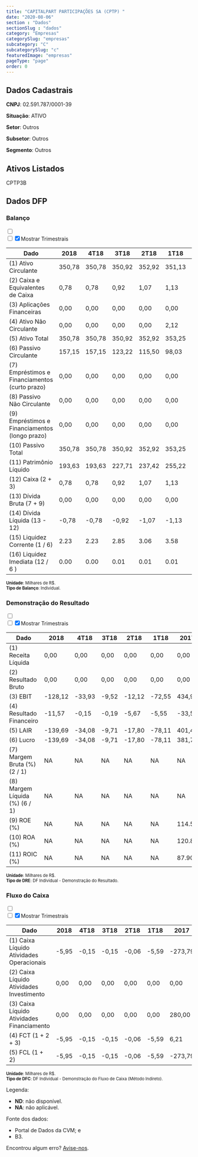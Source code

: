 ```yaml
---  
title: "CAPITALPART PARTICIPAÇÕES SA (CPTP) "  
date: "2020-08-06"  
section : "Dados"  
sectionSlug : "dados"  
category: "Empresas"  
categorySlug: "empresas"  
subcategory: "C"  
subcategorySlug: "c"  
featuredImage: "empresas"  
pageType: "page"  
order: 0  
---
```



## Dados Cadastrais


**CNPJ**: 02.591.787/0001-39

**Situação**: ATIVO

**Setor**: Outros

**Subsetor**: Outros

**Segmento**: Outros


## Ativos Listados


CPTP3B 


## Dados DFP

### Balanço
  
<input type='checkbox' class='toggleCommand' id='toggleBalanco' name='toggleBalanco'>  
<div class='filter-group-balanco'>  
<div class='check_button_balanco'>  
<label for='toggleBalanco'>  
<input type='checkbox' data-filter-col='trimBalanco'><input type='checkbox' data-filter-col='trimBalanco' checked><span>Mostrar Trimestrais</span>  
</label>  
</div>  
</div>  
<div class='overflow balancoTableWrapper'>  
<table class='balancoTable'>  
<thead>  
<tr>  
<th class='dataHeader fixedLeftColumn'>Dado</th>  
<th>2018</th>  
<th class='trimHeader' data-col='trimBalanco'>4T18</th>  
<th class='trimHeader' data-col='trimBalanco'>3T18</th>  
<th class='trimHeader' data-col='trimBalanco'>2T18</th>  
<th class='trimHeader' data-col='trimBalanco'>1T18</th>  
<th>2017</th>  
<th class='trimHeader' data-col='trimBalanco'>4T17</th>  
<th class='trimHeader' data-col='trimBalanco'>3T17</th>  
<th class='trimHeader' data-col='trimBalanco'>2T17</th>  
<th class='trimHeader' data-col='trimBalanco'>1T17</th>  
<th>2016</th>  
<th class='trimHeader' data-col='trimBalanco'>4T16</th>  
<th class='trimHeader' data-col='trimBalanco'>3T16</th>  
<th class='trimHeader' data-col='trimBalanco'>2T16</th>  
<th class='trimHeader' data-col='trimBalanco'>1T16</th>  
<th>2015</th>  
<th class='trimHeader' data-col='trimBalanco'>4T15</th>  
<th class='trimHeader' data-col='trimBalanco'>3T15</th>  
<th class='trimHeader' data-col='trimBalanco'>2T15</th>  
<th class='trimHeader' data-col='trimBalanco'>1T15</th>  
<th>2014</th>  
<th class='trimHeader' data-col='trimBalanco'>4T14</th>  
<th class='trimHeader' data-col='trimBalanco'>3T14</th>  
<th class='trimHeader' data-col='trimBalanco'>2T14</th>  
<th class='trimHeader' data-col='trimBalanco'>1T14</th>  
<th>2013</th>  
<th class='trimHeader' data-col='trimBalanco'>4T13</th>  
<th class='trimHeader' data-col='trimBalanco'>3T13</th>  
<th class='trimHeader' data-col='trimBalanco'>2T13</th>  
<th class='trimHeader' data-col='trimBalanco'>1T13</th>  
<th>2012</th>  
<th class='trimHeader' data-col='trimBalanco'>4T12</th>  
<th class='trimHeader' data-col='trimBalanco'>3T12</th>  
<th class='trimHeader' data-col='trimBalanco'>2T12</th>  
<th class='trimHeader' data-col='trimBalanco'>1T12</th>  
<th>2011</th>  
<th class='trimHeader' data-col='trimBalanco'>4T11</th>  
<th class='trimHeader' data-col='trimBalanco'>3T11</th>  
<th class='trimHeader' data-col='trimBalanco'>2T11</th>  
<th class='trimHeader' data-col='trimBalanco'>1T11</th>  
<th>2010</th>  
<th class='trimHeader' data-col='trimBalanco'>4T10</th>  
<th class='trimHeader' data-col='trimBalanco'>3T10</th>  
<th class='trimHeader' data-col='trimBalanco'>2T10</th>  
<th class='trimHeader' data-col='trimBalanco'>1T10</th>  
<th>2009</th>  
<th class='trimHeader' data-col='trimBalanco'>4T09</th>  
<th class='trimHeader' data-col='trimBalanco'>3T09</th>  
<th class='trimHeader' data-col='trimBalanco'>2T09</th>  
<th class='trimHeader' data-col='trimBalanco'>1T09</th>  
</tr>  
</thead>  
<tbody>  
<tr class='trContaAtivo'>  
<td class='leftAlignCell rowDescription fixedLeftColumn'>(1) Ativo Circulante</td>  
<td>350,78</td>  
<td data-col='trimBalanco' class='trimData'>350,78</td>  
<td data-col='trimBalanco' class='trimData'>350,92</td>  
<td data-col='trimBalanco' class='trimData'>352,92</td>  
<td data-col='trimBalanco' class='trimData'>351,13</td>  
<td>356,73</td>  
<td data-col='trimBalanco' class='trimData'>356,73</td>  
<td data-col='trimBalanco' class='trimData'>59,35</td>  
<td data-col='trimBalanco' class='trimData'>12,84</td>  
<td data-col='trimBalanco' class='trimData'>15,22</td>  
<td>13,38</td>  
<td data-col='trimBalanco' class='trimData'>13,38</td>  
<td data-col='trimBalanco' class='trimData'>114,67</td>  
<td data-col='trimBalanco' class='trimData'>14,99</td>  
<td data-col='trimBalanco' class='trimData'>25,35</td>  
<td>16,71</td>  
<td data-col='trimBalanco' class='trimData'>16,71</td>  
<td data-col='trimBalanco' class='trimData'>15,91</td>  
<td data-col='trimBalanco' class='trimData'>20,35</td>  
<td data-col='trimBalanco' class='trimData'>36,91</td>  
<td>60,09</td>  
<td data-col='trimBalanco' class='trimData'>60,09</td>  
<td data-col='trimBalanco' class='trimData'>67,92</td>  
<td data-col='trimBalanco' class='trimData'>92,73</td>  
<td data-col='trimBalanco' class='trimData'>163,09</td>  
<td>184,67</td>  
<td data-col='trimBalanco' class='trimData'>184,67</td>  
<td data-col='trimBalanco' class='trimData'>213,03</td>  
<td data-col='trimBalanco' class='trimData'>184,67</td>  
<td data-col='trimBalanco' class='trimData'>332,96</td>  
<td>345,26</td>  
<td data-col='trimBalanco' class='trimData'>345,26</td>  
<td data-col='trimBalanco' class='trimData'>377,53</td>  
<td data-col='trimBalanco' class='trimData'>400,44</td>  
<td data-col='trimBalanco' class='trimData'>490,91</td>  
<td>503,08</td>  
<td data-col='trimBalanco' class='trimData'>503,08</td>  
<td data-col='trimBalanco' class='trimData'>534,82</td>  
<td data-col='trimBalanco' class='trimData'>550,26</td>  
<td data-col='trimBalanco' class='trimData'>624,94</td>  
<td>52,58</td>  
<td data-col='trimBalanco' class='trimData'>52,58</td>  
<td data-col='trimBalanco' class='trimData'>52,58</td>  
<td data-col='trimBalanco' class='trimData'>52,58</td>  
<td data-col='trimBalanco' class='trimData'>52,58</td>  
<td>201,65</td>  
<td data-col='trimBalanco' class='trimData'>201,65</td>  
<td data-col='trimBalanco' class='trimData'>ND</td>  
<td data-col='trimBalanco' class='trimData'>ND</td>  
<td data-col='trimBalanco' class='trimData'>ND</td>  
</tr>  
<tr class='trContaAtivo'>  
<td class='leftAlignCell rowDescription fixedLeftColumn'>(2) Caixa e Equivalentes de Caixa</td>  
<td>0,78</td>  
<td data-col='trimBalanco' class='trimData'>0,78</td>  
<td data-col='trimBalanco' class='trimData'>0,92</td>  
<td data-col='trimBalanco' class='trimData'>1,07</td>  
<td data-col='trimBalanco' class='trimData'>1,13</td>  
<td>6,73</td>  
<td data-col='trimBalanco' class='trimData'>6,73</td>  
<td data-col='trimBalanco' class='trimData'>59,35</td>  
<td data-col='trimBalanco' class='trimData'>0,93</td>  
<td data-col='trimBalanco' class='trimData'>3,24</td>  
<td>0,52</td>  
<td data-col='trimBalanco' class='trimData'>0,52</td>  
<td data-col='trimBalanco' class='trimData'>100,62</td>  
<td data-col='trimBalanco' class='trimData'>0,95</td>  
<td data-col='trimBalanco' class='trimData'>11,04</td>  
<td>0,97</td>  
<td data-col='trimBalanco' class='trimData'>0,97</td>  
<td data-col='trimBalanco' class='trimData'>0,51</td>  
<td data-col='trimBalanco' class='trimData'>5,05</td>  
<td data-col='trimBalanco' class='trimData'>21,55</td>  
<td>44,85</td>  
<td data-col='trimBalanco' class='trimData'>44,85</td>  
<td data-col='trimBalanco' class='trimData'>52,80</td>  
<td data-col='trimBalanco' class='trimData'>77,65</td>  
<td data-col='trimBalanco' class='trimData'>149,04</td>  
<td>170,65</td>  
<td data-col='trimBalanco' class='trimData'>170,65</td>  
<td data-col='trimBalanco' class='trimData'>200,04</td>  
<td data-col='trimBalanco' class='trimData'>170,65</td>  
<td data-col='trimBalanco' class='trimData'>321,31</td>  
<td>335,12</td>  
<td data-col='trimBalanco' class='trimData'>335,12</td>  
<td data-col='trimBalanco' class='trimData'>370,08</td>  
<td data-col='trimBalanco' class='trimData'>393,02</td>  
<td data-col='trimBalanco' class='trimData'>480,48</td>  
<td>483,59</td>  
<td data-col='trimBalanco' class='trimData'>483,59</td>  
<td data-col='trimBalanco' class='trimData'>506,59</td>  
<td data-col='trimBalanco' class='trimData'>535,08</td>  
<td data-col='trimBalanco' class='trimData'>617,18</td>  
<td>42,20</td>  
<td data-col='trimBalanco' class='trimData'>42,20</td>  
<td data-col='trimBalanco' class='trimData'>42,20</td>  
<td data-col='trimBalanco' class='trimData'>42,20</td>  
<td data-col='trimBalanco' class='trimData'>42,20</td>  
<td>185,14</td>  
<td data-col='trimBalanco' class='trimData'>185,14</td>  
<td data-col='trimBalanco' class='trimData'>ND</td>  
<td data-col='trimBalanco' class='trimData'>ND</td>  
<td data-col='trimBalanco' class='trimData'>ND</td>  
</tr>  
<tr class='trContaAtivo'>  
<td class='leftAlignCell rowDescription fixedLeftColumn'>(3) Aplicações Financeiras</td>  
<td>0,00</td>  
<td data-col='trimBalanco' class='trimData'>0,00</td>  
<td data-col='trimBalanco' class='trimData'>0,00</td>  
<td data-col='trimBalanco' class='trimData'>0,00</td>  
<td data-col='trimBalanco' class='trimData'>0,00</td>  
<td>0,00</td>  
<td data-col='trimBalanco' class='trimData'>0,00</td>  
<td data-col='trimBalanco' class='trimData'>0,00</td>  
<td data-col='trimBalanco' class='trimData'>0,00</td>  
<td data-col='trimBalanco' class='trimData'>0,00</td>  
<td>0,00</td>  
<td data-col='trimBalanco' class='trimData'>0,00</td>  
<td data-col='trimBalanco' class='trimData'>0,00</td>  
<td data-col='trimBalanco' class='trimData'>0,00</td>  
<td data-col='trimBalanco' class='trimData'>0,00</td>  
<td>0,00</td>  
<td data-col='trimBalanco' class='trimData'>0,00</td>  
<td data-col='trimBalanco' class='trimData'>0,00</td>  
<td data-col='trimBalanco' class='trimData'>0,00</td>  
<td data-col='trimBalanco' class='trimData'>0,00</td>  
<td>0,00</td>  
<td data-col='trimBalanco' class='trimData'>0,00</td>  
<td data-col='trimBalanco' class='trimData'>0,00</td>  
<td data-col='trimBalanco' class='trimData'>0,00</td>  
<td data-col='trimBalanco' class='trimData'>0,00</td>  
<td>0,00</td>  
<td data-col='trimBalanco' class='trimData'>0,00</td>  
<td data-col='trimBalanco' class='trimData'>0,00</td>  
<td data-col='trimBalanco' class='trimData'>0,00</td>  
<td data-col='trimBalanco' class='trimData'>0,00</td>  
<td>0,00</td>  
<td data-col='trimBalanco' class='trimData'>0,00</td>  
<td data-col='trimBalanco' class='trimData'>0,00</td>  
<td data-col='trimBalanco' class='trimData'>0,00</td>  
<td data-col='trimBalanco' class='trimData'>0,00</td>  
<td>0,00</td>  
<td data-col='trimBalanco' class='trimData'>0,00</td>  
<td data-col='trimBalanco' class='trimData'>0,00</td>  
<td data-col='trimBalanco' class='trimData'>0,00</td>  
<td data-col='trimBalanco' class='trimData'>0,00</td>  
<td>0,00</td>  
<td data-col='trimBalanco' class='trimData'>0,00</td>  
<td data-col='trimBalanco' class='trimData'>0,00</td>  
<td data-col='trimBalanco' class='trimData'>0,00</td>  
<td data-col='trimBalanco' class='trimData'>0,00</td>  
<td>0,00</td>  
<td data-col='trimBalanco' class='trimData'>0,00</td>  
<td data-col='trimBalanco' class='trimData'>ND</td>  
<td data-col='trimBalanco' class='trimData'>ND</td>  
<td data-col='trimBalanco' class='trimData'>ND</td>  
</tr>  
<tr class='trContaAtivo'>  
<td class='leftAlignCell rowDescription fixedLeftColumn'>(4) Ativo Não Circulante</td>  
<td>0,00</td>  
<td data-col='trimBalanco' class='trimData'>0,00</td>  
<td data-col='trimBalanco' class='trimData'>0,00</td>  
<td data-col='trimBalanco' class='trimData'>0,00</td>  
<td data-col='trimBalanco' class='trimData'>2,12</td>  
<td>3,22</td>  
<td data-col='trimBalanco' class='trimData'>3,22</td>  
<td data-col='trimBalanco' class='trimData'>10,79</td>  
<td data-col='trimBalanco' class='trimData'>0,00</td>  
<td data-col='trimBalanco' class='trimData'>0,00</td>  
<td>0,00</td>  
<td data-col='trimBalanco' class='trimData'>0,00</td>  
<td data-col='trimBalanco' class='trimData'>0,00</td>  
<td data-col='trimBalanco' class='trimData'>0,00</td>  
<td data-col='trimBalanco' class='trimData'>0,00</td>  
<td>0,00</td>  
<td data-col='trimBalanco' class='trimData'>0,00</td>  
<td data-col='trimBalanco' class='trimData'>0,00</td>  
<td data-col='trimBalanco' class='trimData'>0,00</td>  
<td data-col='trimBalanco' class='trimData'>0,00</td>  
<td>0,00</td>  
<td data-col='trimBalanco' class='trimData'>0,00</td>  
<td data-col='trimBalanco' class='trimData'>0,00</td>  
<td data-col='trimBalanco' class='trimData'>0,00</td>  
<td data-col='trimBalanco' class='trimData'>67,81</td>  
<td>173,05</td>  
<td data-col='trimBalanco' class='trimData'>173,05</td>  
<td data-col='trimBalanco' class='trimData'>214,22</td>  
<td data-col='trimBalanco' class='trimData'>173,05</td>  
<td data-col='trimBalanco' class='trimData'>449,46</td>  
<td>476,10</td>  
<td data-col='trimBalanco' class='trimData'>476,10</td>  
<td data-col='trimBalanco' class='trimData'>528,21</td>  
<td data-col='trimBalanco' class='trimData'>537,45</td>  
<td data-col='trimBalanco' class='trimData'>650,69</td>  
<td>743,26</td>  
<td data-col='trimBalanco' class='trimData'>743,26</td>  
<td data-col='trimBalanco' class='trimData'>807,08</td>  
<td data-col='trimBalanco' class='trimData'>853,30</td>  
<td data-col='trimBalanco' class='trimData'>901,25</td>  
<td>0,00</td>  
<td data-col='trimBalanco' class='trimData'>0,00</td>  
<td data-col='trimBalanco' class='trimData'>0,00</td>  
<td data-col='trimBalanco' class='trimData'>0,00</td>  
<td data-col='trimBalanco' class='trimData'>0,00</td>  
<td>120,70</td>  
<td data-col='trimBalanco' class='trimData'>120,70</td>  
<td data-col='trimBalanco' class='trimData'>ND</td>  
<td data-col='trimBalanco' class='trimData'>ND</td>  
<td data-col='trimBalanco' class='trimData'>ND</td>  
</tr>  
<tr class='trContaAtivo'>  
<td class='leftAlignCell rowDescription fixedLeftColumn'>(5) Ativo Total</td>  
<td>350,78</td>  
<td data-col='trimBalanco' class='trimData'>350,78</td>  
<td data-col='trimBalanco' class='trimData'>350,92</td>  
<td data-col='trimBalanco' class='trimData'>352,92</td>  
<td data-col='trimBalanco' class='trimData'>353,25</td>  
<td>359,95</td>  
<td data-col='trimBalanco' class='trimData'>359,95</td>  
<td data-col='trimBalanco' class='trimData'>70,14</td>  
<td data-col='trimBalanco' class='trimData'>12,84</td>  
<td data-col='trimBalanco' class='trimData'>15,22</td>  
<td>13,38</td>  
<td data-col='trimBalanco' class='trimData'>13,38</td>  
<td data-col='trimBalanco' class='trimData'>114,67</td>  
<td data-col='trimBalanco' class='trimData'>14,99</td>  
<td data-col='trimBalanco' class='trimData'>25,35</td>  
<td>16,71</td>  
<td data-col='trimBalanco' class='trimData'>16,71</td>  
<td data-col='trimBalanco' class='trimData'>15,91</td>  
<td data-col='trimBalanco' class='trimData'>20,35</td>  
<td data-col='trimBalanco' class='trimData'>36,91</td>  
<td>60,09</td>  
<td data-col='trimBalanco' class='trimData'>60,09</td>  
<td data-col='trimBalanco' class='trimData'>67,92</td>  
<td data-col='trimBalanco' class='trimData'>92,73</td>  
<td data-col='trimBalanco' class='trimData'>230,90</td>  
<td>357,71</td>  
<td data-col='trimBalanco' class='trimData'>357,71</td>  
<td data-col='trimBalanco' class='trimData'>427,25</td>  
<td data-col='trimBalanco' class='trimData'>357,71</td>  
<td data-col='trimBalanco' class='trimData'>782,42</td>  
<td>821,37</td>  
<td data-col='trimBalanco' class='trimData'>821,37</td>  
<td data-col='trimBalanco' class='trimData'>905,74</td>  
<td data-col='trimBalanco' class='trimData'>937,89</td>  
<td data-col='trimBalanco' class='trimData'>1.141,60</td>  
<td>1.246,34</td>  
<td data-col='trimBalanco' class='trimData'>1.246,34</td>  
<td data-col='trimBalanco' class='trimData'>1.341,90</td>  
<td data-col='trimBalanco' class='trimData'>1.403,56</td>  
<td data-col='trimBalanco' class='trimData'>1.526,19</td>  
<td>52,58</td>  
<td data-col='trimBalanco' class='trimData'>52,58</td>  
<td data-col='trimBalanco' class='trimData'>52,58</td>  
<td data-col='trimBalanco' class='trimData'>52,58</td>  
<td data-col='trimBalanco' class='trimData'>52,58</td>  
<td>322,36</td>  
<td data-col='trimBalanco' class='trimData'>322,36</td>  
<td data-col='trimBalanco' class='trimData'>ND</td>  
<td data-col='trimBalanco' class='trimData'>ND</td>  
<td data-col='trimBalanco' class='trimData'>ND</td>  
</tr>  
<tr class='trContaPassivo'>  
<td class='leftAlignCell rowDescription fixedLeftColumn'>(6) Passivo Circulante</td>  
<td>157,15</td>  
<td data-col='trimBalanco' class='trimData'>157,15</td>  
<td data-col='trimBalanco' class='trimData'>123,22</td>  
<td data-col='trimBalanco' class='trimData'>115,50</td>  
<td data-col='trimBalanco' class='trimData'>98,03</td>  
<td>26,63</td>  
<td data-col='trimBalanco' class='trimData'>26,63</td>  
<td data-col='trimBalanco' class='trimData'>606,69</td>  
<td data-col='trimBalanco' class='trimData'>124,73</td>  
<td data-col='trimBalanco' class='trimData'>91,00</td>  
<td>57,55</td>  
<td data-col='trimBalanco' class='trimData'>57,55</td>  
<td data-col='trimBalanco' class='trimData'>114,87</td>  
<td data-col='trimBalanco' class='trimData'>95,23</td>  
<td data-col='trimBalanco' class='trimData'>37,67</td>  
<td>50,53</td>  
<td data-col='trimBalanco' class='trimData'>50,53</td>  
<td data-col='trimBalanco' class='trimData'>46,19</td>  
<td data-col='trimBalanco' class='trimData'>22,56</td>  
<td data-col='trimBalanco' class='trimData'>84,63</td>  
<td>51,14</td>  
<td data-col='trimBalanco' class='trimData'>51,14</td>  
<td data-col='trimBalanco' class='trimData'>32,05</td>  
<td data-col='trimBalanco' class='trimData'>31,20</td>  
<td data-col='trimBalanco' class='trimData'>26,55</td>  
<td>0,00</td>  
<td data-col='trimBalanco' class='trimData'>0,00</td>  
<td data-col='trimBalanco' class='trimData'>9,04</td>  
<td data-col='trimBalanco' class='trimData'>0,00</td>  
<td data-col='trimBalanco' class='trimData'>0,28</td>  
<td>1,00</td>  
<td data-col='trimBalanco' class='trimData'>1,00</td>  
<td data-col='trimBalanco' class='trimData'>9,03</td>  
<td data-col='trimBalanco' class='trimData'>27,67</td>  
<td data-col='trimBalanco' class='trimData'>56,06</td>  
<td>9,87</td>  
<td data-col='trimBalanco' class='trimData'>9,87</td>  
<td data-col='trimBalanco' class='trimData'>9,03</td>  
<td data-col='trimBalanco' class='trimData'>0,28</td>  
<td data-col='trimBalanco' class='trimData'>50,75</td>  
<td>134,92</td>  
<td data-col='trimBalanco' class='trimData'>134,92</td>  
<td data-col='trimBalanco' class='trimData'>134,92</td>  
<td data-col='trimBalanco' class='trimData'>134,92</td>  
<td data-col='trimBalanco' class='trimData'>134,92</td>  
<td>2,90</td>  
<td data-col='trimBalanco' class='trimData'>2,90</td>  
<td data-col='trimBalanco' class='trimData'>ND</td>  
<td data-col='trimBalanco' class='trimData'>ND</td>  
<td data-col='trimBalanco' class='trimData'>ND</td>  
</tr>  
<tr class='trContaPassivo'>  
<td class='leftAlignCell rowDescription fixedLeftColumn'>(7) Empréstimos e Financiamentos (curto prazo)</td>  
<td>0,00</td>  
<td data-col='trimBalanco' class='trimData'>0,00</td>  
<td data-col='trimBalanco' class='trimData'>0,00</td>  
<td data-col='trimBalanco' class='trimData'>0,00</td>  
<td data-col='trimBalanco' class='trimData'>0,00</td>  
<td>0,00</td>  
<td data-col='trimBalanco' class='trimData'>0,00</td>  
<td data-col='trimBalanco' class='trimData'>0,00</td>  
<td data-col='trimBalanco' class='trimData'>0,00</td>  
<td data-col='trimBalanco' class='trimData'>0,00</td>  
<td>0,00</td>  
<td data-col='trimBalanco' class='trimData'>0,00</td>  
<td data-col='trimBalanco' class='trimData'>0,00</td>  
<td data-col='trimBalanco' class='trimData'>0,00</td>  
<td data-col='trimBalanco' class='trimData'>0,00</td>  
<td>0,00</td>  
<td data-col='trimBalanco' class='trimData'>0,00</td>  
<td data-col='trimBalanco' class='trimData'>0,00</td>  
<td data-col='trimBalanco' class='trimData'>0,00</td>  
<td data-col='trimBalanco' class='trimData'>0,00</td>  
<td>0,00</td>  
<td data-col='trimBalanco' class='trimData'>0,00</td>  
<td data-col='trimBalanco' class='trimData'>0,00</td>  
<td data-col='trimBalanco' class='trimData'>0,00</td>  
<td data-col='trimBalanco' class='trimData'>0,00</td>  
<td>0,00</td>  
<td data-col='trimBalanco' class='trimData'>0,00</td>  
<td data-col='trimBalanco' class='trimData'>0,00</td>  
<td data-col='trimBalanco' class='trimData'>0,00</td>  
<td data-col='trimBalanco' class='trimData'>0,00</td>  
<td>0,00</td>  
<td data-col='trimBalanco' class='trimData'>0,00</td>  
<td data-col='trimBalanco' class='trimData'>0,00</td>  
<td data-col='trimBalanco' class='trimData'>0,00</td>  
<td data-col='trimBalanco' class='trimData'>0,00</td>  
<td>0,00</td>  
<td data-col='trimBalanco' class='trimData'>0,00</td>  
<td data-col='trimBalanco' class='trimData'>0,00</td>  
<td data-col='trimBalanco' class='trimData'>0,00</td>  
<td data-col='trimBalanco' class='trimData'>0,00</td>  
<td>0,00</td>  
<td data-col='trimBalanco' class='trimData'>0,00</td>  
<td data-col='trimBalanco' class='trimData'>0,00</td>  
<td data-col='trimBalanco' class='trimData'>0,00</td>  
<td data-col='trimBalanco' class='trimData'>0,00</td>  
<td>0,00</td>  
<td data-col='trimBalanco' class='trimData'>0,00</td>  
<td data-col='trimBalanco' class='trimData'>ND</td>  
<td data-col='trimBalanco' class='trimData'>ND</td>  
<td data-col='trimBalanco' class='trimData'>ND</td>  
</tr>  
<tr class='trContaPassivo'>  
<td class='leftAlignCell rowDescription fixedLeftColumn'>(8) Passivo Não Circulante</td>  
<td>0,00</td>  
<td data-col='trimBalanco' class='trimData'>0,00</td>  
<td data-col='trimBalanco' class='trimData'>0,00</td>  
<td data-col='trimBalanco' class='trimData'>0,00</td>  
<td data-col='trimBalanco' class='trimData'>0,00</td>  
<td>0,00</td>  
<td data-col='trimBalanco' class='trimData'>0,00</td>  
<td data-col='trimBalanco' class='trimData'>0,00</td>  
<td data-col='trimBalanco' class='trimData'>510,54</td>  
<td data-col='trimBalanco' class='trimData'>460,39</td>  
<td>284,21</td>  
<td data-col='trimBalanco' class='trimData'>284,21</td>  
<td data-col='trimBalanco' class='trimData'>216,91</td>  
<td data-col='trimBalanco' class='trimData'>237,49</td>  
<td data-col='trimBalanco' class='trimData'>392,33</td>  
<td>288,31</td>  
<td data-col='trimBalanco' class='trimData'>288,31</td>  
<td data-col='trimBalanco' class='trimData'>228,15</td>  
<td data-col='trimBalanco' class='trimData'>394,67</td>  
<td data-col='trimBalanco' class='trimData'>268,43</td>  
<td>158,04</td>  
<td data-col='trimBalanco' class='trimData'>158,04</td>  
<td data-col='trimBalanco' class='trimData'>102,83</td>  
<td data-col='trimBalanco' class='trimData'>50,21</td>  
<td data-col='trimBalanco' class='trimData'>0,00</td>  
<td>0,00</td>  
<td data-col='trimBalanco' class='trimData'>0,00</td>  
<td data-col='trimBalanco' class='trimData'>0,00</td>  
<td data-col='trimBalanco' class='trimData'>0,00</td>  
<td data-col='trimBalanco' class='trimData'>0,00</td>  
<td>0,00</td>  
<td data-col='trimBalanco' class='trimData'>0,00</td>  
<td data-col='trimBalanco' class='trimData'>0,00</td>  
<td data-col='trimBalanco' class='trimData'>0,00</td>  
<td data-col='trimBalanco' class='trimData'>0,00</td>  
<td>0,00</td>  
<td data-col='trimBalanco' class='trimData'>0,00</td>  
<td data-col='trimBalanco' class='trimData'>0,00</td>  
<td data-col='trimBalanco' class='trimData'>0,00</td>  
<td data-col='trimBalanco' class='trimData'>0,00</td>  
<td>0,00</td>  
<td data-col='trimBalanco' class='trimData'>0,00</td>  
<td data-col='trimBalanco' class='trimData'>0,00</td>  
<td data-col='trimBalanco' class='trimData'>0,00</td>  
<td data-col='trimBalanco' class='trimData'>0,00</td>  
<td>0,00</td>  
<td data-col='trimBalanco' class='trimData'>0,00</td>  
<td data-col='trimBalanco' class='trimData'>ND</td>  
<td data-col='trimBalanco' class='trimData'>ND</td>  
<td data-col='trimBalanco' class='trimData'>ND</td>  
</tr>  
<tr class='trContaPassivo'>  
<td class='leftAlignCell rowDescription fixedLeftColumn'>(9) Empréstimos e Financiamentos (longo prazo)</td>  
<td>0,00</td>  
<td data-col='trimBalanco' class='trimData'>0,00</td>  
<td data-col='trimBalanco' class='trimData'>0,00</td>  
<td data-col='trimBalanco' class='trimData'>0,00</td>  
<td data-col='trimBalanco' class='trimData'>0,00</td>  
<td>0,00</td>  
<td data-col='trimBalanco' class='trimData'>0,00</td>  
<td data-col='trimBalanco' class='trimData'>0,00</td>  
<td data-col='trimBalanco' class='trimData'>0,00</td>  
<td data-col='trimBalanco' class='trimData'>0,00</td>  
<td>0,00</td>  
<td data-col='trimBalanco' class='trimData'>0,00</td>  
<td data-col='trimBalanco' class='trimData'>0,00</td>  
<td data-col='trimBalanco' class='trimData'>0,00</td>  
<td data-col='trimBalanco' class='trimData'>0,00</td>  
<td>0,00</td>  
<td data-col='trimBalanco' class='trimData'>0,00</td>  
<td data-col='trimBalanco' class='trimData'>0,00</td>  
<td data-col='trimBalanco' class='trimData'>0,00</td>  
<td data-col='trimBalanco' class='trimData'>0,00</td>  
<td>0,00</td>  
<td data-col='trimBalanco' class='trimData'>0,00</td>  
<td data-col='trimBalanco' class='trimData'>0,00</td>  
<td data-col='trimBalanco' class='trimData'>0,00</td>  
<td data-col='trimBalanco' class='trimData'>0,00</td>  
<td>0,00</td>  
<td data-col='trimBalanco' class='trimData'>0,00</td>  
<td data-col='trimBalanco' class='trimData'>0,00</td>  
<td data-col='trimBalanco' class='trimData'>0,00</td>  
<td data-col='trimBalanco' class='trimData'>0,00</td>  
<td>0,00</td>  
<td data-col='trimBalanco' class='trimData'>0,00</td>  
<td data-col='trimBalanco' class='trimData'>0,00</td>  
<td data-col='trimBalanco' class='trimData'>0,00</td>  
<td data-col='trimBalanco' class='trimData'>0,00</td>  
<td>0,00</td>  
<td data-col='trimBalanco' class='trimData'>0,00</td>  
<td data-col='trimBalanco' class='trimData'>0,00</td>  
<td data-col='trimBalanco' class='trimData'>0,00</td>  
<td data-col='trimBalanco' class='trimData'>0,00</td>  
<td>0,00</td>  
<td data-col='trimBalanco' class='trimData'>0,00</td>  
<td data-col='trimBalanco' class='trimData'>0,00</td>  
<td data-col='trimBalanco' class='trimData'>0,00</td>  
<td data-col='trimBalanco' class='trimData'>0,00</td>  
<td>0,00</td>  
<td data-col='trimBalanco' class='trimData'>0,00</td>  
<td data-col='trimBalanco' class='trimData'>ND</td>  
<td data-col='trimBalanco' class='trimData'>ND</td>  
<td data-col='trimBalanco' class='trimData'>ND</td>  
</tr>  
<tr class='trContaPassivo'>  
<td class='leftAlignCell rowDescription fixedLeftColumn'>(10) Passivo Total</td>  
<td>350,78</td>  
<td data-col='trimBalanco' class='trimData'>350,78</td>  
<td data-col='trimBalanco' class='trimData'>350,92</td>  
<td data-col='trimBalanco' class='trimData'>352,92</td>  
<td data-col='trimBalanco' class='trimData'>353,25</td>  
<td>359,95</td>  
<td data-col='trimBalanco' class='trimData'>359,95</td>  
<td data-col='trimBalanco' class='trimData'>70,14</td>  
<td data-col='trimBalanco' class='trimData'>12,84</td>  
<td data-col='trimBalanco' class='trimData'>15,22</td>  
<td>13,38</td>  
<td data-col='trimBalanco' class='trimData'>13,38</td>  
<td data-col='trimBalanco' class='trimData'>114,67</td>  
<td data-col='trimBalanco' class='trimData'>14,99</td>  
<td data-col='trimBalanco' class='trimData'>25,35</td>  
<td>16,71</td>  
<td data-col='trimBalanco' class='trimData'>16,71</td>  
<td data-col='trimBalanco' class='trimData'>15,91</td>  
<td data-col='trimBalanco' class='trimData'>20,35</td>  
<td data-col='trimBalanco' class='trimData'>36,91</td>  
<td>60,09</td>  
<td data-col='trimBalanco' class='trimData'>60,09</td>  
<td data-col='trimBalanco' class='trimData'>67,92</td>  
<td data-col='trimBalanco' class='trimData'>92,73</td>  
<td data-col='trimBalanco' class='trimData'>230,90</td>  
<td>357,71</td>  
<td data-col='trimBalanco' class='trimData'>357,71</td>  
<td data-col='trimBalanco' class='trimData'>427,25</td>  
<td data-col='trimBalanco' class='trimData'>357,71</td>  
<td data-col='trimBalanco' class='trimData'>782,42</td>  
<td>821,37</td>  
<td data-col='trimBalanco' class='trimData'>821,37</td>  
<td data-col='trimBalanco' class='trimData'>905,74</td>  
<td data-col='trimBalanco' class='trimData'>937,89</td>  
<td data-col='trimBalanco' class='trimData'>1.141,60</td>  
<td>1.246,34</td>  
<td data-col='trimBalanco' class='trimData'>1.246,34</td>  
<td data-col='trimBalanco' class='trimData'>1.341,90</td>  
<td data-col='trimBalanco' class='trimData'>1.403,56</td>  
<td data-col='trimBalanco' class='trimData'>1.526,19</td>  
<td>52,58</td>  
<td data-col='trimBalanco' class='trimData'>52,58</td>  
<td data-col='trimBalanco' class='trimData'>52,58</td>  
<td data-col='trimBalanco' class='trimData'>52,58</td>  
<td data-col='trimBalanco' class='trimData'>52,58</td>  
<td>322,36</td>  
<td data-col='trimBalanco' class='trimData'>322,36</td>  
<td data-col='trimBalanco' class='trimData'>ND</td>  
<td data-col='trimBalanco' class='trimData'>ND</td>  
<td data-col='trimBalanco' class='trimData'>ND</td>  
</tr>  
<tr class='trContaPassivo'>  
<td class='leftAlignCell rowDescription fixedLeftColumn'>(11) Patrimônio Líquido</td>  
<td>193,63</td>  
<td data-col='trimBalanco' class='trimData'>193,63</td>  
<td data-col='trimBalanco' class='trimData'>227,71</td>  
<td data-col='trimBalanco' class='trimData'>237,42</td>  
<td data-col='trimBalanco' class='trimData'>255,22</td>  
<td>333,32</td>  
<td data-col='trimBalanco' class='trimData'>333,32</td>  
<td class='negativeNumber trimData' data-col='trimBalanco' >-536,55</td>  
<td class='negativeNumber trimData' data-col='trimBalanco' >-622,43</td>  
<td class='negativeNumber trimData' data-col='trimBalanco' >-536,17</td>  
<td class='negativeNumber'>-328,39</td>  
<td class='negativeNumber trimData' data-col='trimBalanco' >-328,39</td>  
<td class='negativeNumber trimData' data-col='trimBalanco' >-217,11</td>  
<td class='negativeNumber trimData' data-col='trimBalanco' >-317,73</td>  
<td class='negativeNumber trimData' data-col='trimBalanco' >-404,66</td>  
<td class='negativeNumber'>-322,12</td>  
<td class='negativeNumber trimData' data-col='trimBalanco' >-322,12</td>  
<td class='negativeNumber trimData' data-col='trimBalanco' >-258,42</td>  
<td class='negativeNumber trimData' data-col='trimBalanco' >-396,88</td>  
<td class='negativeNumber trimData' data-col='trimBalanco' >-316,15</td>  
<td class='negativeNumber'>-149,10</td>  
<td class='negativeNumber trimData' data-col='trimBalanco' >-149,10</td>  
<td class='negativeNumber trimData' data-col='trimBalanco' >-66,97</td>  
<td data-col='trimBalanco' class='trimData'>11,32</td>  
<td data-col='trimBalanco' class='trimData'>204,36</td>  
<td>357,71</td>  
<td data-col='trimBalanco' class='trimData'>357,71</td>  
<td data-col='trimBalanco' class='trimData'>418,20</td>  
<td data-col='trimBalanco' class='trimData'>357,71</td>  
<td data-col='trimBalanco' class='trimData'>782,14</td>  
<td>820,37</td>  
<td data-col='trimBalanco' class='trimData'>820,37</td>  
<td data-col='trimBalanco' class='trimData'>896,71</td>  
<td data-col='trimBalanco' class='trimData'>910,23</td>  
<td data-col='trimBalanco' class='trimData'>1.085,54</td>  
<td>1.236,47</td>  
<td data-col='trimBalanco' class='trimData'>1.236,47</td>  
<td data-col='trimBalanco' class='trimData'>1.332,87</td>  
<td data-col='trimBalanco' class='trimData'>1.403,28</td>  
<td data-col='trimBalanco' class='trimData'>1.475,43</td>  
<td class='negativeNumber'>-82,34</td>  
<td class='negativeNumber trimData' data-col='trimBalanco' >-82,34</td>  
<td class='negativeNumber trimData' data-col='trimBalanco' >-82,34</td>  
<td class='negativeNumber trimData' data-col='trimBalanco' >-82,34</td>  
<td class='negativeNumber trimData' data-col='trimBalanco' >-82,34</td>  
<td>319,45</td>  
<td data-col='trimBalanco' class='trimData'>319,45</td>  
<td data-col='trimBalanco' class='trimData'>ND</td>  
<td data-col='trimBalanco' class='trimData'>ND</td>  
<td data-col='trimBalanco' class='trimData'>ND</td>  
</tr>  
<tr>  
<td class='leftAlignCell rowDescription fixedLeftColumn'>(12) Caixa (2 + 3)</td>  
<td class='positiveNumber'>0,78</td>  
<td class='positiveNumber trimData' data-col='trimBalanco'>0,78</td>  
<td class='positiveNumber trimData' data-col='trimBalanco'>0,92</td>  
<td class='positiveNumber trimData' data-col='trimBalanco'>1,07</td>  
<td class='positiveNumber trimData' data-col='trimBalanco'>1,13</td>  
<td class='positiveNumber'>6,73</td>  
<td class='positiveNumber trimData' data-col='trimBalanco'>6,73</td>  
<td class='positiveNumber trimData' data-col='trimBalanco'>59,35</td>  
<td class='positiveNumber trimData' data-col='trimBalanco'>0,93</td>  
<td class='positiveNumber trimData' data-col='trimBalanco'>3,24</td>  
<td class='positiveNumber'>0,52</td>  
<td class='positiveNumber trimData' data-col='trimBalanco'>0,52</td>  
<td class='positiveNumber trimData' data-col='trimBalanco'>100,62</td>  
<td class='positiveNumber trimData' data-col='trimBalanco'>0,95</td>  
<td class='positiveNumber trimData' data-col='trimBalanco'>11,04</td>  
<td class='positiveNumber'>0,97</td>  
<td class='positiveNumber trimData' data-col='trimBalanco'>0,97</td>  
<td class='positiveNumber trimData' data-col='trimBalanco'>0,51</td>  
<td class='positiveNumber trimData' data-col='trimBalanco'>5,05</td>  
<td class='positiveNumber trimData' data-col='trimBalanco'>21,55</td>  
<td class='positiveNumber'>44,85</td>  
<td class='positiveNumber trimData' data-col='trimBalanco'>44,85</td>  
<td class='positiveNumber trimData' data-col='trimBalanco'>52,80</td>  
<td class='positiveNumber trimData' data-col='trimBalanco'>77,65</td>  
<td class='positiveNumber trimData' data-col='trimBalanco'>149,04</td>  
<td class='positiveNumber'>170,65</td>  
<td class='positiveNumber trimData' data-col='trimBalanco'>170,65</td>  
<td class='positiveNumber trimData' data-col='trimBalanco'>200,04</td>  
<td class='positiveNumber trimData' data-col='trimBalanco'>170,65</td>  
<td class='positiveNumber trimData' data-col='trimBalanco'>321,31</td>  
<td class='positiveNumber'>335,12</td>  
<td class='positiveNumber trimData' data-col='trimBalanco'>335,12</td>  
<td class='positiveNumber trimData' data-col='trimBalanco'>370,08</td>  
<td class='positiveNumber trimData' data-col='trimBalanco'>393,02</td>  
<td class='positiveNumber trimData' data-col='trimBalanco'>480,48</td>  
<td class='positiveNumber'>483,59</td>  
<td class='positiveNumber trimData' data-col='trimBalanco'>483,59</td>  
<td class='positiveNumber trimData' data-col='trimBalanco'>506,59</td>  
<td class='positiveNumber trimData' data-col='trimBalanco'>535,08</td>  
<td class='positiveNumber trimData' data-col='trimBalanco'>617,18</td>  
<td class='positiveNumber'>42,20</td>  
<td class='positiveNumber trimData' data-col='trimBalanco'>42,20</td>  
<td class='positiveNumber trimData' data-col='trimBalanco'>42,20</td>  
<td class='positiveNumber trimData' data-col='trimBalanco'>42,20</td>  
<td class='positiveNumber trimData' data-col='trimBalanco'>42,20</td>  
<td class='positiveNumber'>185,14</td>  
<td class='positiveNumber trimData' data-col='trimBalanco'>185,14</td>  
<td data-col='trimBalanco' class='trimData'>ND</td>  
<td data-col='trimBalanco' class='trimData'>ND</td>  
<td data-col='trimBalanco' class='trimData'>ND</td>  
</tr>  
<tr class='trDividaBruta'>  
<td class='leftAlignCell rowDescription fixedLeftColumn'>(13) Dívida Bruta (7 + 9)</td>  
<td class='positiveNumber'>0,00</td>  
<td class='positiveNumber trimData' data-col='trimBalanco'>0,00</td>  
<td class='positiveNumber trimData' data-col='trimBalanco'>0,00</td>  
<td class='positiveNumber trimData' data-col='trimBalanco'>0,00</td>  
<td class='positiveNumber trimData' data-col='trimBalanco'>0,00</td>  
<td class='positiveNumber'>0,00</td>  
<td class='positiveNumber trimData' data-col='trimBalanco'>0,00</td>  
<td class='positiveNumber trimData' data-col='trimBalanco'>0,00</td>  
<td class='positiveNumber trimData' data-col='trimBalanco'>0,00</td>  
<td class='positiveNumber trimData' data-col='trimBalanco'>0,00</td>  
<td class='positiveNumber'>0,00</td>  
<td class='positiveNumber trimData' data-col='trimBalanco'>0,00</td>  
<td class='positiveNumber trimData' data-col='trimBalanco'>0,00</td>  
<td class='positiveNumber trimData' data-col='trimBalanco'>0,00</td>  
<td class='positiveNumber trimData' data-col='trimBalanco'>0,00</td>  
<td class='positiveNumber'>0,00</td>  
<td class='positiveNumber trimData' data-col='trimBalanco'>0,00</td>  
<td class='positiveNumber trimData' data-col='trimBalanco'>0,00</td>  
<td class='positiveNumber trimData' data-col='trimBalanco'>0,00</td>  
<td class='positiveNumber trimData' data-col='trimBalanco'>0,00</td>  
<td class='positiveNumber'>0,00</td>  
<td class='positiveNumber trimData' data-col='trimBalanco'>0,00</td>  
<td class='positiveNumber trimData' data-col='trimBalanco'>0,00</td>  
<td class='positiveNumber trimData' data-col='trimBalanco'>0,00</td>  
<td class='positiveNumber trimData' data-col='trimBalanco'>0,00</td>  
<td class='positiveNumber'>0,00</td>  
<td class='positiveNumber trimData' data-col='trimBalanco'>0,00</td>  
<td class='positiveNumber trimData' data-col='trimBalanco'>0,00</td>  
<td class='positiveNumber trimData' data-col='trimBalanco'>0,00</td>  
<td class='positiveNumber trimData' data-col='trimBalanco'>0,00</td>  
<td class='positiveNumber'>0,00</td>  
<td class='positiveNumber trimData' data-col='trimBalanco'>0,00</td>  
<td class='positiveNumber trimData' data-col='trimBalanco'>0,00</td>  
<td class='positiveNumber trimData' data-col='trimBalanco'>0,00</td>  
<td class='positiveNumber trimData' data-col='trimBalanco'>0,00</td>  
<td class='positiveNumber'>0,00</td>  
<td class='positiveNumber trimData' data-col='trimBalanco'>0,00</td>  
<td class='positiveNumber trimData' data-col='trimBalanco'>0,00</td>  
<td class='positiveNumber trimData' data-col='trimBalanco'>0,00</td>  
<td class='positiveNumber trimData' data-col='trimBalanco'>0,00</td>  
<td class='positiveNumber'>0,00</td>  
<td class='positiveNumber trimData' data-col='trimBalanco'>0,00</td>  
<td class='positiveNumber trimData' data-col='trimBalanco'>0,00</td>  
<td class='positiveNumber trimData' data-col='trimBalanco'>0,00</td>  
<td class='positiveNumber trimData' data-col='trimBalanco'>0,00</td>  
<td class='positiveNumber'>0,00</td>  
<td class='positiveNumber trimData' data-col='trimBalanco'>0,00</td>  
<td data-col='trimBalanco' class='trimData'>ND</td>  
<td data-col='trimBalanco' class='trimData'>ND</td>  
<td data-col='trimBalanco' class='trimData'>ND</td>  
</tr>  
<tr>  
<td class='leftAlignCell rowDescription fixedLeftColumn'>(14) Dívida Líquida  (13 - 12)</td>  
<td class='positiveNumber'>-0,78</td>  
<td class='positiveNumber trimData' data-col='trimBalanco'>-0,78</td>  
<td class='positiveNumber trimData' data-col='trimBalanco'>-0,92</td>  
<td class='positiveNumber trimData' data-col='trimBalanco'>-1,07</td>  
<td class='positiveNumber trimData' data-col='trimBalanco'>-1,13</td>  
<td class='positiveNumber'>-6,73</td>  
<td class='positiveNumber trimData' data-col='trimBalanco'>-6,73</td>  
<td class='positiveNumber trimData' data-col='trimBalanco'>-59,35</td>  
<td class='positiveNumber trimData' data-col='trimBalanco'>-0,93</td>  
<td class='positiveNumber trimData' data-col='trimBalanco'>-3,24</td>  
<td class='positiveNumber'>-0,52</td>  
<td class='positiveNumber trimData' data-col='trimBalanco'>-0,52</td>  
<td class='positiveNumber trimData' data-col='trimBalanco'>-100,62</td>  
<td class='positiveNumber trimData' data-col='trimBalanco'>-0,95</td>  
<td class='positiveNumber trimData' data-col='trimBalanco'>-11,04</td>  
<td class='positiveNumber'>-0,97</td>  
<td class='positiveNumber trimData' data-col='trimBalanco'>-0,97</td>  
<td class='positiveNumber trimData' data-col='trimBalanco'>-0,51</td>  
<td class='positiveNumber trimData' data-col='trimBalanco'>-5,05</td>  
<td class='positiveNumber trimData' data-col='trimBalanco'>-21,55</td>  
<td class='positiveNumber'>-44,85</td>  
<td class='positiveNumber trimData' data-col='trimBalanco'>-44,85</td>  
<td class='positiveNumber trimData' data-col='trimBalanco'>-52,80</td>  
<td class='positiveNumber trimData' data-col='trimBalanco'>-77,65</td>  
<td class='positiveNumber trimData' data-col='trimBalanco'>-149,04</td>  
<td class='positiveNumber'>-170,65</td>  
<td class='positiveNumber trimData' data-col='trimBalanco'>-170,65</td>  
<td class='positiveNumber trimData' data-col='trimBalanco'>-200,04</td>  
<td class='positiveNumber trimData' data-col='trimBalanco'>-170,65</td>  
<td class='positiveNumber trimData' data-col='trimBalanco'>-321,31</td>  
<td class='positiveNumber'>-335,12</td>  
<td class='positiveNumber trimData' data-col='trimBalanco'>-335,12</td>  
<td class='positiveNumber trimData' data-col='trimBalanco'>-370,08</td>  
<td class='positiveNumber trimData' data-col='trimBalanco'>-393,02</td>  
<td class='positiveNumber trimData' data-col='trimBalanco'>-480,48</td>  
<td class='positiveNumber'>-483,59</td>  
<td class='positiveNumber trimData' data-col='trimBalanco'>-483,59</td>  
<td class='positiveNumber trimData' data-col='trimBalanco'>-506,59</td>  
<td class='positiveNumber trimData' data-col='trimBalanco'>-535,08</td>  
<td class='positiveNumber trimData' data-col='trimBalanco'>-617,18</td>  
<td class='positiveNumber'>-42,20</td>  
<td class='positiveNumber trimData' data-col='trimBalanco'>-42,20</td>  
<td class='positiveNumber trimData' data-col='trimBalanco'>-42,20</td>  
<td class='positiveNumber trimData' data-col='trimBalanco'>-42,20</td>  
<td class='positiveNumber trimData' data-col='trimBalanco'>-42,20</td>  
<td class='positiveNumber'>-185,14</td>  
<td class='positiveNumber trimData' data-col='trimBalanco'>-185,14</td>  
<td data-col='trimBalanco' class='trimData'>ND</td>  
<td data-col='trimBalanco' class='trimData'>ND</td>  
<td data-col='trimBalanco' class='trimData'>ND</td>  
</tr>  
<tr>  
<td class='leftAlignCell rowDescription fixedLeftColumn'>(15) Liquidez Corrente (1 / 6)</td>  
<td>2.23</td>  
<td data-col='trimBalanco' class='trimData'>2.23</td>  
<td data-col='trimBalanco' class='trimData'>2.85</td>  
<td data-col='trimBalanco' class='trimData'>3.06</td>  
<td data-col='trimBalanco' class='trimData'>3.58</td>  
<td>13.40</td>  
<td data-col='trimBalanco' class='trimData'>13.40</td>  
<td data-col='trimBalanco' class='trimData'>0.10</td>  
<td data-col='trimBalanco' class='trimData'>0.10</td>  
<td data-col='trimBalanco' class='trimData'>0.17</td>  
<td>0.23</td>  
<td data-col='trimBalanco' class='trimData'>0.23</td>  
<td data-col='trimBalanco' class='trimData'>1.00</td>  
<td data-col='trimBalanco' class='trimData'>0.16</td>  
<td data-col='trimBalanco' class='trimData'>0.67</td>  
<td>0.33</td>  
<td data-col='trimBalanco' class='trimData'>0.33</td>  
<td data-col='trimBalanco' class='trimData'>0.34</td>  
<td data-col='trimBalanco' class='trimData'>0.90</td>  
<td data-col='trimBalanco' class='trimData'>0.44</td>  
<td>1.17</td>  
<td data-col='trimBalanco' class='trimData'>1.17</td>  
<td data-col='trimBalanco' class='trimData'>2.12</td>  
<td data-col='trimBalanco' class='trimData'>2.97</td>  
<td data-col='trimBalanco' class='trimData'>6.14</td>  
<td>NA</td>  
<td data-col='trimBalanco' class='trimData'>NA</td>  
<td data-col='trimBalanco' class='trimData'>23.55</td>  
<td data-col='trimBalanco' class='trimData'>NA</td>  
<td data-col='trimBalanco' class='trimData'>1189.15</td>  
<td>345.26</td>  
<td data-col='trimBalanco' class='trimData'>345.26</td>  
<td data-col='trimBalanco' class='trimData'>41.81</td>  
<td data-col='trimBalanco' class='trimData'>14.47</td>  
<td data-col='trimBalanco' class='trimData'>8.76</td>  
<td>50.97</td>  
<td data-col='trimBalanco' class='trimData'>50.97</td>  
<td data-col='trimBalanco' class='trimData'>59.23</td>  
<td data-col='trimBalanco' class='trimData'>1965.23</td>  
<td data-col='trimBalanco' class='trimData'>12.31</td>  
<td>0.39</td>  
<td data-col='trimBalanco' class='trimData'>0.39</td>  
<td data-col='trimBalanco' class='trimData'>0.39</td>  
<td data-col='trimBalanco' class='trimData'>0.39</td>  
<td data-col='trimBalanco' class='trimData'>0.39</td>  
<td>69.51</td>  
<td data-col='trimBalanco' class='trimData'>69.51</td>  
<td data-col='trimBalanco' class='trimData'>ND</td>  
<td data-col='trimBalanco' class='trimData'>ND</td>  
<td data-col='trimBalanco' class='trimData'>ND</td>  
</tr>  
<tr>  
<td class='leftAlignCell rowDescription fixedLeftColumn'>(16) Liquidez Imediata  (12 / 6 )</td>  
<td>0.00</td>  
<td data-col='trimBalanco' class='trimData'>0.00</td>  
<td data-col='trimBalanco' class='trimData'>0.01</td>  
<td data-col='trimBalanco' class='trimData'>0.01</td>  
<td data-col='trimBalanco' class='trimData'>0.01</td>  
<td>0.25</td>  
<td data-col='trimBalanco' class='trimData'>0.25</td>  
<td data-col='trimBalanco' class='trimData'>0.10</td>  
<td data-col='trimBalanco' class='trimData'>0.01</td>  
<td data-col='trimBalanco' class='trimData'>0.04</td>  
<td>0.01</td>  
<td data-col='trimBalanco' class='trimData'>0.01</td>  
<td data-col='trimBalanco' class='trimData'>0.88</td>  
<td data-col='trimBalanco' class='trimData'>0.01</td>  
<td data-col='trimBalanco' class='trimData'>0.29</td>  
<td>0.02</td>  
<td data-col='trimBalanco' class='trimData'>0.02</td>  
<td data-col='trimBalanco' class='trimData'>0.01</td>  
<td data-col='trimBalanco' class='trimData'>0.22</td>  
<td data-col='trimBalanco' class='trimData'>0.25</td>  
<td>0.88</td>  
<td data-col='trimBalanco' class='trimData'>0.88</td>  
<td data-col='trimBalanco' class='trimData'>1.65</td>  
<td data-col='trimBalanco' class='trimData'>2.49</td>  
<td data-col='trimBalanco' class='trimData'>5.61</td>  
<td>NA</td>  
<td data-col='trimBalanco' class='trimData'>NA</td>  
<td data-col='trimBalanco' class='trimData'>22.12</td>  
<td data-col='trimBalanco' class='trimData'>NA</td>  
<td data-col='trimBalanco' class='trimData'>1147.53</td>  
<td>335.12</td>  
<td data-col='trimBalanco' class='trimData'>335.12</td>  
<td data-col='trimBalanco' class='trimData'>40.98</td>  
<td data-col='trimBalanco' class='trimData'>14.20</td>  
<td data-col='trimBalanco' class='trimData'>8.57</td>  
<td>49.00</td>  
<td data-col='trimBalanco' class='trimData'>49.00</td>  
<td data-col='trimBalanco' class='trimData'>56.10</td>  
<td data-col='trimBalanco' class='trimData'>1910.98</td>  
<td data-col='trimBalanco' class='trimData'>12.16</td>  
<td>0.31</td>  
<td data-col='trimBalanco' class='trimData'>0.31</td>  
<td data-col='trimBalanco' class='trimData'>0.31</td>  
<td data-col='trimBalanco' class='trimData'>0.31</td>  
<td data-col='trimBalanco' class='trimData'>0.31</td>  
<td>63.82</td>  
<td data-col='trimBalanco' class='trimData'>63.82</td>  
<td data-col='trimBalanco' class='trimData'>ND</td>  
<td data-col='trimBalanco' class='trimData'>ND</td>  
<td data-col='trimBalanco' class='trimData'>ND</td>  
</tr>  
</tbody>  
</table>  
</div>  
<p style='font-size:0.7rem; margin:0px;'><strong>Unidade</strong>: Milhares de R$.</p>  
<p style='font-size:0.7rem; margin:0px;'><strong>Tipo de Balanço</strong>: Individual.</p>


### Demonstração do Resultado
  
<input type='checkbox' class='toggleCommand' id='toggleDRE' name='toggleDRE'>  
<div class='filter-group-dre'>  
<div class='check_button_dre'>  
<label for='toggleDRE'>  
<input type='checkbox' data-filter-col='trimDRE'><input type='checkbox' data-filter-col='trimDRE' checked><span>Mostrar Trimestrais</span>  
</label>  
</div>  
</div>  
<div class='overflow balancoTableWrapper'>  
<table class='balancoTable'>  
<thead>  
<tr>  
<th class='dataHeader fixedLeftColumn'>Dado</th>  
<th>2018</th>  
<th class='trimHeader' data-col='trimDRE'>4T18</th>  
<th class='trimHeader' data-col='trimDRE'>3T18</th>  
<th class='trimHeader' data-col='trimDRE'>2T18</th>  
<th class='trimHeader' data-col='trimDRE'>1T18</th>  
<th>2017</th>  
<th class='trimHeader' data-col='trimDRE'>4T17</th>  
<th class='trimHeader' data-col='trimDRE'>3T17</th>  
<th class='trimHeader' data-col='trimDRE'>2T17</th>  
<th class='trimHeader' data-col='trimDRE'>1T17</th>  
<th>2016</th>  
<th class='trimHeader' data-col='trimDRE'>4T16</th>  
<th class='trimHeader' data-col='trimDRE'>3T16</th>  
<th class='trimHeader' data-col='trimDRE'>2T16</th>  
<th class='trimHeader' data-col='trimDRE'>1T16</th>  
<th>2015</th>  
<th class='trimHeader' data-col='trimDRE'>4T15</th>  
<th class='trimHeader' data-col='trimDRE'>3T15</th>  
<th class='trimHeader' data-col='trimDRE'>2T15</th>  
<th class='trimHeader' data-col='trimDRE'>1T15</th>  
<th>2014</th>  
<th class='trimHeader' data-col='trimDRE'>4T14</th>  
<th class='trimHeader' data-col='trimDRE'>3T14</th>  
<th class='trimHeader' data-col='trimDRE'>2T14</th>  
<th class='trimHeader' data-col='trimDRE'>1T14</th>  
<th>2013</th>  
<th class='trimHeader' data-col='trimDRE'>4T13</th>  
<th class='trimHeader' data-col='trimDRE'>3T13</th>  
<th class='trimHeader' data-col='trimDRE'>2T13</th>  
<th class='trimHeader' data-col='trimDRE'>1T13</th>  
<th>2012</th>  
<th class='trimHeader' data-col='trimDRE'>4T12</th>  
<th class='trimHeader' data-col='trimDRE'>3T12</th>  
<th class='trimHeader' data-col='trimDRE'>2T12</th>  
<th class='trimHeader' data-col='trimDRE'>1T12</th>  
<th>2011</th>  
<th class='trimHeader' data-col='trimDRE'>4T11</th>  
<th class='trimHeader' data-col='trimDRE'>3T11</th>  
<th class='trimHeader' data-col='trimDRE'>2T11</th>  
<th class='trimHeader' data-col='trimDRE'>1T11</th>  
<th>2010</th>  
<th class='trimHeader' data-col='trimDRE'>4T10</th>  
<th class='trimHeader' data-col='trimDRE'>3T10</th>  
<th class='trimHeader' data-col='trimDRE'>2T10</th>  
<th class='trimHeader' data-col='trimDRE'>1T10</th>  
<th>2009</th>  
<th class='trimHeader' data-col='trimDRE'>4T09</th>  
<th class='trimHeader' data-col='trimDRE'>3T09</th>  
<th class='trimHeader' data-col='trimDRE'>2T09</th>  
<th class='trimHeader' data-col='trimDRE'>1T09</th>  
</tr>  
</thead>  
<tbody>  
<tr class='trDRE'>  
<td class='leftAlignCell rowDescription fixedLeftColumn'>(1) Receita Líquida</td>  
<td>0,00</td>  
<td data-col='trimDRE' class='trimData' >0,00</td>  
<td data-col='trimDRE' class='trimData' >0,00</td>  
<td data-col='trimDRE' class='trimData' >0,00</td>  
<td data-col='trimDRE' class='trimData' >0,00</td>  
<td>0,00</td>  
<td data-col='trimDRE' class='trimData' >0,00</td>  
<td data-col='trimDRE' class='trimData' >0,00</td>  
<td data-col='trimDRE' class='trimData' >0,00</td>  
<td data-col='trimDRE' class='trimData' >0,00</td>  
<td>0,00</td>  
<td data-col='trimDRE' class='trimData' >0,00</td>  
<td data-col='trimDRE' class='trimData' >0,00</td>  
<td data-col='trimDRE' class='trimData' >0,00</td>  
<td data-col='trimDRE' class='trimData' >0,00</td>  
<td>0,00</td>  
<td data-col='trimDRE' class='trimData' >0,00</td>  
<td data-col='trimDRE' class='trimData' >0,00</td>  
<td data-col='trimDRE' class='trimData' >0,00</td>  
<td data-col='trimDRE' class='trimData' >0,00</td>  
<td>0,00</td>  
<td data-col='trimDRE' class='trimData' >0,00</td>  
<td data-col='trimDRE' class='trimData' >0,00</td>  
<td data-col='trimDRE' class='trimData' >0,00</td>  
<td data-col='trimDRE' class='trimData' >0,00</td>  
<td>0,00</td>  
<td data-col='trimDRE' class='trimData' >0,00</td>  
<td data-col='trimDRE' class='trimData' >0,00</td>  
<td data-col='trimDRE' class='trimData' >0,00</td>  
<td data-col='trimDRE' class='trimData' >0,00</td>  
<td>0,00</td>  
<td data-col='trimDRE' class='trimData' >0,00</td>  
<td data-col='trimDRE' class='trimData' >0,00</td>  
<td data-col='trimDRE' class='trimData' >0,00</td>  
<td data-col='trimDRE' class='trimData' >0,00</td>  
<td>0,00</td>  
<td data-col='trimDRE' class='trimData' >0,00</td>  
<td data-col='trimDRE' class='trimData' >0,00</td>  
<td data-col='trimDRE' class='trimData' >0,00</td>  
<td data-col='trimDRE' class='trimData' >0,00</td>  
<td>0,00</td>  
<td data-col='trimDRE' class='trimData' >0,00</td>  
<td data-col='trimDRE' class='trimData' >0,00</td>  
<td data-col='trimDRE' class='trimData' >0,00</td>  
<td data-col='trimDRE' class='trimData' >0,00</td>  
<td>0,00</td>  
<td data-col='trimDRE' class='trimData' >0,00</td>  
<td data-col='trimDRE' class='trimData'>ND</td>  
<td data-col='trimDRE' class='trimData'>ND</td>  
<td data-col='trimDRE' class='trimData'>ND</td>  
</tr>  
<tr class='trDRE'>  
<td class='leftAlignCell rowDescription fixedLeftColumn'>(2) Resultado Bruto</td>  
<td class='negativeNumber'>0,00</td>  
<td data-col='trimDRE' class='trimData negativeNumber' >0,00</td>  
<td data-col='trimDRE' class='trimData negativeNumber' >0,00</td>  
<td data-col='trimDRE' class='trimData negativeNumber' >0,00</td>  
<td data-col='trimDRE' class='trimData negativeNumber' >0,00</td>  
<td class='negativeNumber'>0,00</td>  
<td data-col='trimDRE' class='trimData negativeNumber' >0,00</td>  
<td data-col='trimDRE' class='trimData negativeNumber' >0,00</td>  
<td data-col='trimDRE' class='trimData negativeNumber' >0,00</td>  
<td data-col='trimDRE' class='trimData negativeNumber' >0,00</td>  
<td class='negativeNumber'>0,00</td>  
<td data-col='trimDRE' class='trimData negativeNumber' >0,00</td>  
<td data-col='trimDRE' class='trimData negativeNumber' >0,00</td>  
<td data-col='trimDRE' class='trimData negativeNumber' >0,00</td>  
<td data-col='trimDRE' class='trimData negativeNumber' >0,00</td>  
<td class='negativeNumber'>0,00</td>  
<td data-col='trimDRE' class='trimData negativeNumber' >0,00</td>  
<td data-col='trimDRE' class='trimData negativeNumber' >0,00</td>  
<td data-col='trimDRE' class='trimData negativeNumber' >0,00</td>  
<td data-col='trimDRE' class='trimData negativeNumber' >0,00</td>  
<td class='negativeNumber'>0,00</td>  
<td data-col='trimDRE' class='trimData negativeNumber' >0,00</td>  
<td data-col='trimDRE' class='trimData negativeNumber' >0,00</td>  
<td data-col='trimDRE' class='trimData negativeNumber' >0,00</td>  
<td data-col='trimDRE' class='trimData negativeNumber' >0,00</td>  
<td class='negativeNumber'>0,00</td>  
<td data-col='trimDRE' class='trimData negativeNumber' >0,00</td>  
<td data-col='trimDRE' class='trimData negativeNumber' >0,00</td>  
<td data-col='trimDRE' class='trimData negativeNumber' >0,00</td>  
<td data-col='trimDRE' class='trimData negativeNumber' >0,00</td>  
<td class='negativeNumber'>0,00</td>  
<td data-col='trimDRE' class='trimData negativeNumber' >0,00</td>  
<td data-col='trimDRE' class='trimData negativeNumber' >0,00</td>  
<td data-col='trimDRE' class='trimData negativeNumber' >0,00</td>  
<td data-col='trimDRE' class='trimData negativeNumber' >0,00</td>  
<td class='negativeNumber'>0,00</td>  
<td data-col='trimDRE' class='trimData negativeNumber' >0,00</td>  
<td data-col='trimDRE' class='trimData negativeNumber' >0,00</td>  
<td data-col='trimDRE' class='trimData negativeNumber' >0,00</td>  
<td data-col='trimDRE' class='trimData negativeNumber' >0,00</td>  
<td class='negativeNumber'>0,00</td>  
<td data-col='trimDRE' class='trimData negativeNumber' >0,00</td>  
<td data-col='trimDRE' class='trimData negativeNumber' >0,00</td>  
<td data-col='trimDRE' class='trimData negativeNumber' >0,00</td>  
<td data-col='trimDRE' class='trimData negativeNumber' >0,00</td>  
<td class='negativeNumber'>0,00</td>  
<td data-col='trimDRE' class='trimData negativeNumber' >0,00</td>  
<td data-col='trimDRE' class='trimData'>ND</td>  
<td data-col='trimDRE' class='trimData'>ND</td>  
<td data-col='trimDRE' class='trimData'>ND</td>  
</tr>  
<tr class='trDRE'>  
<td class='leftAlignCell rowDescription fixedLeftColumn'>(3) EBIT</td>  
<td class='negativeNumber'>-128,12</td>  
<td data-col='trimDRE' class='trimData negativeNumber' >-33,93</td>  
<td data-col='trimDRE' class='trimData negativeNumber' >-9,52</td>  
<td data-col='trimDRE' class='trimData negativeNumber' >-12,12</td>  
<td data-col='trimDRE' class='trimData negativeNumber' >-72,55</td>  
<td class='positiveNumberGreen'>434,97</td>  
<td data-col='trimDRE' class='trimData positiveNumberGreen' >896,17</td>  
<td data-col='trimDRE' class='trimData negativeNumber' >-102,85</td>  
<td data-col='trimDRE' class='trimData negativeNumber' >-80,93</td>  
<td data-col='trimDRE' class='trimData negativeNumber' >-277,43</td>  
<td class='negativeNumber'>-179,38</td>  
<td data-col='trimDRE' class='trimData negativeNumber' >-101,25</td>  
<td data-col='trimDRE' class='trimData negativeNumber' >-4,73</td>  
<td data-col='trimDRE' class='trimData positiveNumberGreen' >83,59</td>  
<td data-col='trimDRE' class='trimData negativeNumber' >-156,99</td>  
<td class='negativeNumber'>-303,86</td>  
<td data-col='trimDRE' class='trimData negativeNumber' >-88,13</td>  
<td data-col='trimDRE' class='trimData positiveNumberGreen' >142,46</td>  
<td data-col='trimDRE' class='trimData negativeNumber' >-194,88</td>  
<td data-col='trimDRE' class='trimData negativeNumber' >-163,31</td>  
<td class='negativeNumber'>-499,62</td>  
<td data-col='trimDRE' class='trimData negativeNumber' >-79,09</td>  
<td data-col='trimDRE' class='trimData negativeNumber' >-76,02</td>  
<td data-col='trimDRE' class='trimData negativeNumber' >-191,56</td>  
<td data-col='trimDRE' class='trimData negativeNumber' >-152,95</td>  
<td class='negativeNumber'>-462,20</td>  
<td data-col='trimDRE' class='trimData negativeNumber' >-60,35</td>  
<td data-col='trimDRE' class='trimData negativeNumber' >-75,67</td>  
<td data-col='trimDRE' class='trimData negativeNumber' >-285,09</td>  
<td data-col='trimDRE' class='trimData negativeNumber' >-41,08</td>  
<td class='negativeNumber'>-436,98</td>  
<td data-col='trimDRE' class='trimData negativeNumber' >-77,59</td>  
<td data-col='trimDRE' class='trimData negativeNumber' >-21,24</td>  
<td data-col='trimDRE' class='trimData negativeNumber' >-176,82</td>  
<td data-col='trimDRE' class='trimData negativeNumber' >-161,33</td>  
<td class='negativeNumber'>-476,39</td>  
<td data-col='trimDRE' class='trimData negativeNumber' >-88,94</td>  
<td data-col='trimDRE' class='trimData negativeNumber' >-74,81</td>  
<td data-col='trimDRE' class='trimData negativeNumber' >-75,06</td>  
<td data-col='trimDRE' class='trimData negativeNumber' >-237,57</td>  
<td class='negativeNumber'>-389,83</td>  
<td data-col='trimDRE' class='trimData negativeNumber' >-71,65</td>  
<td data-col='trimDRE' class='trimData negativeNumber' >-70,70</td>  
<td data-col='trimDRE' class='trimData negativeNumber' >-113,01</td>  
<td data-col='trimDRE' class='trimData negativeNumber' >-134,47</td>  
<td class='negativeNumber'>-594,50</td>  
<td data-col='trimDRE' class='trimData negativeNumber' >-594,50</td>  
<td data-col='trimDRE' class='trimData'>ND</td>  
<td data-col='trimDRE' class='trimData'>ND</td>  
<td data-col='trimDRE' class='trimData'>ND</td>  
</tr>  
<tr class='trDRE'>  
<td class='leftAlignCell rowDescription fixedLeftColumn'>(4) Resultado Financeiro</td>  
<td class='negativeNumber'>-11,57</td>  
<td data-col='trimDRE' class='trimData negativeNumber' >-0,15</td>  
<td data-col='trimDRE' class='trimData negativeNumber' >-0,19</td>  
<td data-col='trimDRE' class='trimData negativeNumber' >-5,67</td>  
<td data-col='trimDRE' class='trimData negativeNumber' >-5,55</td>  
<td class='negativeNumber'>-33,57</td>  
<td data-col='trimDRE' class='trimData negativeNumber' >-6,62</td>  
<td data-col='trimDRE' class='trimData negativeNumber' >-11,27</td>  
<td data-col='trimDRE' class='trimData negativeNumber' >-5,33</td>  
<td data-col='trimDRE' class='trimData negativeNumber' >-10,36</td>  
<td class='negativeNumber'>-24,79</td>  
<td data-col='trimDRE' class='trimData negativeNumber' >-10,03</td>  
<td data-col='trimDRE' class='trimData negativeNumber' >-4,65</td>  
<td data-col='trimDRE' class='trimData negativeNumber' >-4,56</td>  
<td data-col='trimDRE' class='trimData negativeNumber' >-5,54</td>  
<td class='negativeNumber'>-17,41</td>  
<td data-col='trimDRE' class='trimData negativeNumber' >-5,58</td>  
<td data-col='trimDRE' class='trimData negativeNumber' >-4,11</td>  
<td data-col='trimDRE' class='trimData negativeNumber' >-3,98</td>  
<td data-col='trimDRE' class='trimData negativeNumber' >-3,74</td>  
<td class='negativeNumber'>-7,19</td>  
<td data-col='trimDRE' class='trimData negativeNumber' >-3,04</td>  
<td data-col='trimDRE' class='trimData negativeNumber' >-2,27</td>  
<td data-col='trimDRE' class='trimData negativeNumber' >-1,48</td>  
<td data-col='trimDRE' class='trimData negativeNumber' >-0,40</td>  
<td class='negativeNumber'>-0,46</td>  
<td data-col='trimDRE' class='trimData negativeNumber' >-0,14</td>  
<td data-col='trimDRE' class='trimData negativeNumber' >-3,76</td>  
<td data-col='trimDRE' class='trimData positiveNumberGreen' >0,59</td>  
<td data-col='trimDRE' class='trimData positiveNumberGreen' >2,86</td>  
<td class='positiveNumberGreen'>20,88</td>  
<td data-col='trimDRE' class='trimData positiveNumberGreen' >1,25</td>  
<td data-col='trimDRE' class='trimData positiveNumberGreen' >7,73</td>  
<td data-col='trimDRE' class='trimData positiveNumberGreen' >1,51</td>  
<td data-col='trimDRE' class='trimData positiveNumberGreen' >10,40</td>  
<td class='positiveNumberGreen'>0,59</td>  
<td data-col='trimDRE' class='trimData negativeNumber' >-7,46</td>  
<td data-col='trimDRE' class='trimData positiveNumberGreen' >4,40</td>  
<td data-col='trimDRE' class='trimData positiveNumberGreen' >2,91</td>  
<td data-col='trimDRE' class='trimData positiveNumberGreen' >0,74</td>  
<td class='negativeNumber'>-11,96</td>  
<td data-col='trimDRE' class='trimData negativeNumber' >-3,30</td>  
<td data-col='trimDRE' class='trimData negativeNumber' >-2,98</td>  
<td data-col='trimDRE' class='trimData negativeNumber' >-2,84</td>  
<td data-col='trimDRE' class='trimData negativeNumber' >-2,84</td>  
<td class='negativeNumber'>-10,70</td>  
<td data-col='trimDRE' class='trimData negativeNumber' >-10,70</td>  
<td data-col='trimDRE' class='trimData'>ND</td>  
<td data-col='trimDRE' class='trimData'>ND</td>  
<td data-col='trimDRE' class='trimData'>ND</td>  
</tr>  
<tr class='trDRE'>  
<td class='leftAlignCell rowDescription fixedLeftColumn'>(5) LAIR</td>  
<td class='negativeNumber'>-139,69</td>  
<td data-col='trimDRE' class='trimData negativeNumber' >-34,08</td>  
<td data-col='trimDRE' class='trimData negativeNumber' >-9,71</td>  
<td data-col='trimDRE' class='trimData negativeNumber' >-17,80</td>  
<td data-col='trimDRE' class='trimData negativeNumber' >-78,11</td>  
<td class='positiveNumberGreen'>401,40</td>  
<td data-col='trimDRE' class='trimData positiveNumberGreen' >889,56</td>  
<td data-col='trimDRE' class='trimData negativeNumber' >-114,11</td>  
<td data-col='trimDRE' class='trimData negativeNumber' >-86,26</td>  
<td data-col='trimDRE' class='trimData negativeNumber' >-287,79</td>  
<td class='negativeNumber'>-204,17</td>  
<td data-col='trimDRE' class='trimData negativeNumber' >-111,28</td>  
<td data-col='trimDRE' class='trimData negativeNumber' >-9,38</td>  
<td data-col='trimDRE' class='trimData positiveNumberGreen' >79,03</td>  
<td data-col='trimDRE' class='trimData negativeNumber' >-162,53</td>  
<td class='negativeNumber'>-321,26</td>  
<td data-col='trimDRE' class='trimData negativeNumber' >-93,70</td>  
<td data-col='trimDRE' class='trimData positiveNumberGreen' >138,35</td>  
<td data-col='trimDRE' class='trimData negativeNumber' >-198,86</td>  
<td data-col='trimDRE' class='trimData negativeNumber' >-167,05</td>  
<td class='negativeNumber'>-506,81</td>  
<td data-col='trimDRE' class='trimData negativeNumber' >-82,13</td>  
<td data-col='trimDRE' class='trimData negativeNumber' >-78,29</td>  
<td data-col='trimDRE' class='trimData negativeNumber' >-193,04</td>  
<td data-col='trimDRE' class='trimData negativeNumber' >-153,35</td>  
<td class='negativeNumber'>-462,65</td>  
<td data-col='trimDRE' class='trimData negativeNumber' >-60,49</td>  
<td data-col='trimDRE' class='trimData negativeNumber' >-79,44</td>  
<td data-col='trimDRE' class='trimData negativeNumber' >-284,50</td>  
<td data-col='trimDRE' class='trimData negativeNumber' >-38,22</td>  
<td class='negativeNumber'>-416,10</td>  
<td data-col='trimDRE' class='trimData negativeNumber' >-76,35</td>  
<td data-col='trimDRE' class='trimData negativeNumber' >-13,51</td>  
<td data-col='trimDRE' class='trimData negativeNumber' >-175,31</td>  
<td data-col='trimDRE' class='trimData negativeNumber' >-150,93</td>  
<td class='negativeNumber'>-475,80</td>  
<td data-col='trimDRE' class='trimData negativeNumber' >-96,40</td>  
<td data-col='trimDRE' class='trimData negativeNumber' >-70,41</td>  
<td data-col='trimDRE' class='trimData negativeNumber' >-72,15</td>  
<td data-col='trimDRE' class='trimData negativeNumber' >-236,83</td>  
<td class='negativeNumber'>-401,80</td>  
<td data-col='trimDRE' class='trimData negativeNumber' >-74,95</td>  
<td data-col='trimDRE' class='trimData negativeNumber' >-73,68</td>  
<td data-col='trimDRE' class='trimData negativeNumber' >-115,85</td>  
<td data-col='trimDRE' class='trimData negativeNumber' >-137,31</td>  
<td class='negativeNumber'>-605,20</td>  
<td data-col='trimDRE' class='trimData negativeNumber' >-605,20</td>  
<td data-col='trimDRE' class='trimData'>ND</td>  
<td data-col='trimDRE' class='trimData'>ND</td>  
<td data-col='trimDRE' class='trimData'>ND</td>  
</tr>  
<tr class='trDRE'>  
<td class='leftAlignCell rowDescription fixedLeftColumn'>(6) Lucro</td>  
<td class='negativeNumber'>-139,69</td>  
<td data-col='trimDRE' class='trimData negativeNumber' >-34,08</td>  
<td data-col='trimDRE' class='trimData negativeNumber' >-9,71</td>  
<td data-col='trimDRE' class='trimData negativeNumber' >-17,80</td>  
<td data-col='trimDRE' class='trimData negativeNumber' >-78,11</td>  
<td class='positiveNumberGreen'>381,71</td>  
<td data-col='trimDRE' class='trimData positiveNumberGreen' >869,87</td>  
<td data-col='trimDRE' class='trimData negativeNumber' >-114,11</td>  
<td data-col='trimDRE' class='trimData negativeNumber' >-86,26</td>  
<td data-col='trimDRE' class='trimData negativeNumber' >-287,79</td>  
<td class='negativeNumber'>-204,17</td>  
<td data-col='trimDRE' class='trimData negativeNumber' >-111,28</td>  
<td data-col='trimDRE' class='trimData negativeNumber' >-9,38</td>  
<td data-col='trimDRE' class='trimData positiveNumberGreen' >79,03</td>  
<td data-col='trimDRE' class='trimData negativeNumber' >-162,53</td>  
<td class='negativeNumber'>-321,26</td>  
<td data-col='trimDRE' class='trimData negativeNumber' >-93,70</td>  
<td data-col='trimDRE' class='trimData positiveNumberGreen' >138,35</td>  
<td data-col='trimDRE' class='trimData negativeNumber' >-198,86</td>  
<td data-col='trimDRE' class='trimData negativeNumber' >-167,05</td>  
<td class='negativeNumber'>-506,81</td>  
<td data-col='trimDRE' class='trimData negativeNumber' >-82,13</td>  
<td data-col='trimDRE' class='trimData negativeNumber' >-78,29</td>  
<td data-col='trimDRE' class='trimData negativeNumber' >-193,04</td>  
<td data-col='trimDRE' class='trimData negativeNumber' >-153,35</td>  
<td class='negativeNumber'>-462,65</td>  
<td data-col='trimDRE' class='trimData negativeNumber' >-60,49</td>  
<td data-col='trimDRE' class='trimData negativeNumber' >-79,44</td>  
<td data-col='trimDRE' class='trimData negativeNumber' >-284,50</td>  
<td data-col='trimDRE' class='trimData negativeNumber' >-38,22</td>  
<td class='negativeNumber'>-416,10</td>  
<td data-col='trimDRE' class='trimData negativeNumber' >-76,35</td>  
<td data-col='trimDRE' class='trimData negativeNumber' >-13,51</td>  
<td data-col='trimDRE' class='trimData negativeNumber' >-175,31</td>  
<td data-col='trimDRE' class='trimData negativeNumber' >-150,93</td>  
<td class='negativeNumber'>-475,80</td>  
<td data-col='trimDRE' class='trimData negativeNumber' >-96,40</td>  
<td data-col='trimDRE' class='trimData negativeNumber' >-70,41</td>  
<td data-col='trimDRE' class='trimData negativeNumber' >-72,15</td>  
<td data-col='trimDRE' class='trimData negativeNumber' >-236,83</td>  
<td class='negativeNumber'>-401,80</td>  
<td data-col='trimDRE' class='trimData negativeNumber' >-74,95</td>  
<td data-col='trimDRE' class='trimData negativeNumber' >-73,68</td>  
<td data-col='trimDRE' class='trimData negativeNumber' >-115,85</td>  
<td data-col='trimDRE' class='trimData negativeNumber' >-137,31</td>  
<td class='negativeNumber'>-605,20</td>  
<td data-col='trimDRE' class='trimData negativeNumber' >-605,20</td>  
<td data-col='trimDRE' class='trimData'>ND</td>  
<td data-col='trimDRE' class='trimData'>ND</td>  
<td data-col='trimDRE' class='trimData'>ND</td>  
</tr>  
<tr class='trDREMargem'>  
<td class='leftAlignCell rowDescription fixedLeftColumn'>(7) Margem Bruta (%) (2 / 1)</td>  
<td>NA</td>  
<td data-col='trimDRE' class='trimData'>NA</td>  
<td data-col='trimDRE' class='trimData'>NA</td>  
<td data-col='trimDRE' class='trimData'>NA</td>  
<td data-col='trimDRE' class='trimData'>NA</td>  
<td>NA</td>  
<td data-col='trimDRE' class='trimData'>NA</td>  
<td data-col='trimDRE' class='trimData'>NA</td>  
<td data-col='trimDRE' class='trimData'>NA</td>  
<td data-col='trimDRE' class='trimData'>NA</td>  
<td>NA</td>  
<td data-col='trimDRE' class='trimData'>NA</td>  
<td data-col='trimDRE' class='trimData'>NA</td>  
<td data-col='trimDRE' class='trimData'>NA</td>  
<td data-col='trimDRE' class='trimData'>NA</td>  
<td>NA</td>  
<td data-col='trimDRE' class='trimData'>NA</td>  
<td data-col='trimDRE' class='trimData'>NA</td>  
<td data-col='trimDRE' class='trimData'>NA</td>  
<td data-col='trimDRE' class='trimData'>NA</td>  
<td>NA</td>  
<td data-col='trimDRE' class='trimData'>NA</td>  
<td data-col='trimDRE' class='trimData'>NA</td>  
<td data-col='trimDRE' class='trimData'>NA</td>  
<td data-col='trimDRE' class='trimData'>NA</td>  
<td>NA</td>  
<td data-col='trimDRE' class='trimData'>NA</td>  
<td data-col='trimDRE' class='trimData'>NA</td>  
<td data-col='trimDRE' class='trimData'>NA</td>  
<td data-col='trimDRE' class='trimData'>NA</td>  
<td>NA</td>  
<td data-col='trimDRE' class='trimData'>NA</td>  
<td data-col='trimDRE' class='trimData'>NA</td>  
<td data-col='trimDRE' class='trimData'>NA</td>  
<td data-col='trimDRE' class='trimData'>NA</td>  
<td>NA</td>  
<td data-col='trimDRE' class='trimData'>NA</td>  
<td data-col='trimDRE' class='trimData'>NA</td>  
<td data-col='trimDRE' class='trimData'>NA</td>  
<td data-col='trimDRE' class='trimData'>NA</td>  
<td>NA</td>  
<td data-col='trimDRE' class='trimData'>NA</td>  
<td data-col='trimDRE' class='trimData'>NA</td>  
<td data-col='trimDRE' class='trimData'>NA</td>  
<td data-col='trimDRE' class='trimData'>NA</td>  
<td>NA</td>  
<td data-col='trimDRE' class='trimData'>NA</td>  
<td data-col='trimDRE' class='trimData'>ND</td>  
<td data-col='trimDRE' class='trimData'>ND</td>  
<td data-col='trimDRE' class='trimData'>ND</td>  
</tr>  
<tr class='trDREMargem'>  
<td class='leftAlignCell rowDescription fixedLeftColumn'>(8) Margem Líquida (%) (6 / 1)</td>  
<td>NA</td>  
<td data-col='trimDRE' class='trimData'>NA</td>  
<td data-col='trimDRE' class='trimData'>NA</td>  
<td data-col='trimDRE' class='trimData'>NA</td>  
<td data-col='trimDRE' class='trimData'>NA</td>  
<td>NA</td>  
<td data-col='trimDRE' class='trimData'>NA</td>  
<td data-col='trimDRE' class='trimData'>NA</td>  
<td data-col='trimDRE' class='trimData'>NA</td>  
<td data-col='trimDRE' class='trimData'>NA</td>  
<td>NA</td>  
<td data-col='trimDRE' class='trimData'>NA</td>  
<td data-col='trimDRE' class='trimData'>NA</td>  
<td data-col='trimDRE' class='trimData'>NA</td>  
<td data-col='trimDRE' class='trimData'>NA</td>  
<td>NA</td>  
<td data-col='trimDRE' class='trimData'>NA</td>  
<td data-col='trimDRE' class='trimData'>NA</td>  
<td data-col='trimDRE' class='trimData'>NA</td>  
<td data-col='trimDRE' class='trimData'>NA</td>  
<td>NA</td>  
<td data-col='trimDRE' class='trimData'>NA</td>  
<td data-col='trimDRE' class='trimData'>NA</td>  
<td data-col='trimDRE' class='trimData'>NA</td>  
<td data-col='trimDRE' class='trimData'>NA</td>  
<td>NA</td>  
<td data-col='trimDRE' class='trimData'>NA</td>  
<td data-col='trimDRE' class='trimData'>NA</td>  
<td data-col='trimDRE' class='trimData'>NA</td>  
<td data-col='trimDRE' class='trimData'>NA</td>  
<td>NA</td>  
<td data-col='trimDRE' class='trimData'>NA</td>  
<td data-col='trimDRE' class='trimData'>NA</td>  
<td data-col='trimDRE' class='trimData'>NA</td>  
<td data-col='trimDRE' class='trimData'>NA</td>  
<td>NA</td>  
<td data-col='trimDRE' class='trimData'>NA</td>  
<td data-col='trimDRE' class='trimData'>NA</td>  
<td data-col='trimDRE' class='trimData'>NA</td>  
<td data-col='trimDRE' class='trimData'>NA</td>  
<td>NA</td>  
<td data-col='trimDRE' class='trimData'>NA</td>  
<td data-col='trimDRE' class='trimData'>NA</td>  
<td data-col='trimDRE' class='trimData'>NA</td>  
<td data-col='trimDRE' class='trimData'>NA</td>  
<td>NA</td>  
<td data-col='trimDRE' class='trimData'>NA</td>  
<td data-col='trimDRE' class='trimData'>ND</td>  
<td data-col='trimDRE' class='trimData'>ND</td>  
<td data-col='trimDRE' class='trimData'>ND</td>  
</tr>  
<tr>  
<td class='leftAlignCell rowDescription fixedLeftColumn'>(9) ROE (%)</td>  
<td>NA</td>  
<td data-col='trimDRE' class='trimData'>NA</td>  
<td data-col='trimDRE' class='trimData'>NA</td>  
<td data-col='trimDRE' class='trimData'>NA</td>  
<td data-col='trimDRE' class='trimData'>NA</td>  
<td>114.52</td>  
<td data-col='trimDRE' class='trimData'>260.97</td>  
<td data-col='trimDRE' class='trimData'>NA</td>  
<td data-col='trimDRE' class='trimData'>NA</td>  
<td data-col='trimDRE' class='trimData'>NA</td>  
<td>NA</td>  
<td data-col='trimDRE' class='trimData'>NA</td>  
<td data-col='trimDRE' class='trimData'>NA</td>  
<td data-col='trimDRE' class='trimData'>-24.87</td>  
<td data-col='trimDRE' class='trimData'>NA</td>  
<td>NA</td>  
<td data-col='trimDRE' class='trimData'>NA</td>  
<td data-col='trimDRE' class='trimData'>-53.54</td>  
<td data-col='trimDRE' class='trimData'>NA</td>  
<td data-col='trimDRE' class='trimData'>NA</td>  
<td>NA</td>  
<td data-col='trimDRE' class='trimData'>NA</td>  
<td data-col='trimDRE' class='trimData'>NA</td>  
<td data-col='trimDRE' class='trimData'>NA</td>  
<td data-col='trimDRE' class='trimData'>NA</td>  
<td>NA</td>  
<td data-col='trimDRE' class='trimData'>NA</td>  
<td data-col='trimDRE' class='trimData'>NA</td>  
<td data-col='trimDRE' class='trimData'>NA</td>  
<td data-col='trimDRE' class='trimData'>NA</td>  
<td>NA</td>  
<td data-col='trimDRE' class='trimData'>NA</td>  
<td data-col='trimDRE' class='trimData'>NA</td>  
<td data-col='trimDRE' class='trimData'>NA</td>  
<td data-col='trimDRE' class='trimData'>NA</td>  
<td>NA</td>  
<td data-col='trimDRE' class='trimData'>NA</td>  
<td data-col='trimDRE' class='trimData'>NA</td>  
<td data-col='trimDRE' class='trimData'>NA</td>  
<td data-col='trimDRE' class='trimData'>NA</td>  
<td>NA</td>  
<td data-col='trimDRE' class='trimData'>NA</td>  
<td data-col='trimDRE' class='trimData'>NA</td>  
<td data-col='trimDRE' class='trimData'>NA</td>  
<td data-col='trimDRE' class='trimData'>NA</td>  
<td>NA</td>  
<td data-col='trimDRE' class='trimData'>NA</td>  
<td data-col='trimDRE' class='trimData'>ND</td>  
<td data-col='trimDRE' class='trimData'>ND</td>  
<td data-col='trimDRE' class='trimData'>ND</td>  
</tr>  
<tr>  
<td class='leftAlignCell rowDescription fixedLeftColumn'>(10) ROA (%)</td>  
<td>NA</td>  
<td data-col='trimDRE' class='trimData'>NA</td>  
<td data-col='trimDRE' class='trimData'>NA</td>  
<td data-col='trimDRE' class='trimData'>NA</td>  
<td data-col='trimDRE' class='trimData'>NA</td>  
<td>120.84</td>  
<td data-col='trimDRE' class='trimData'>248.97</td>  
<td data-col='trimDRE' class='trimData'>NA</td>  
<td data-col='trimDRE' class='trimData'>NA</td>  
<td data-col='trimDRE' class='trimData'>NA</td>  
<td>NA</td>  
<td data-col='trimDRE' class='trimData'>NA</td>  
<td data-col='trimDRE' class='trimData'>NA</td>  
<td data-col='trimDRE' class='trimData'>557.72</td>  
<td data-col='trimDRE' class='trimData'>NA</td>  
<td>NA</td>  
<td data-col='trimDRE' class='trimData'>NA</td>  
<td data-col='trimDRE' class='trimData'>895.20</td>  
<td data-col='trimDRE' class='trimData'>NA</td>  
<td data-col='trimDRE' class='trimData'>NA</td>  
<td>NA</td>  
<td data-col='trimDRE' class='trimData'>NA</td>  
<td data-col='trimDRE' class='trimData'>NA</td>  
<td data-col='trimDRE' class='trimData'>NA</td>  
<td data-col='trimDRE' class='trimData'>NA</td>  
<td>NA</td>  
<td data-col='trimDRE' class='trimData'>NA</td>  
<td data-col='trimDRE' class='trimData'>NA</td>  
<td data-col='trimDRE' class='trimData'>NA</td>  
<td data-col='trimDRE' class='trimData'>NA</td>  
<td>NA</td>  
<td data-col='trimDRE' class='trimData'>NA</td>  
<td data-col='trimDRE' class='trimData'>NA</td>  
<td data-col='trimDRE' class='trimData'>NA</td>  
<td data-col='trimDRE' class='trimData'>NA</td>  
<td>NA</td>  
<td data-col='trimDRE' class='trimData'>NA</td>  
<td data-col='trimDRE' class='trimData'>NA</td>  
<td data-col='trimDRE' class='trimData'>NA</td>  
<td data-col='trimDRE' class='trimData'>NA</td>  
<td>NA</td>  
<td data-col='trimDRE' class='trimData'>NA</td>  
<td data-col='trimDRE' class='trimData'>NA</td>  
<td data-col='trimDRE' class='trimData'>NA</td>  
<td data-col='trimDRE' class='trimData'>NA</td>  
<td>NA</td>  
<td data-col='trimDRE' class='trimData'>NA</td>  
<td data-col='trimDRE' class='trimData'>ND</td>  
<td data-col='trimDRE' class='trimData'>ND</td>  
<td data-col='trimDRE' class='trimData'>ND</td>  
</tr>  
<tr>  
<td class='leftAlignCell rowDescription fixedLeftColumn'>(11) ROIC (%)</td>  
<td>NA</td>  
<td data-col='trimDRE' class='trimData'>NA</td>  
<td data-col='trimDRE' class='trimData'>NA</td>  
<td data-col='trimDRE' class='trimData'>NA</td>  
<td data-col='trimDRE' class='trimData'>NA</td>  
<td>87.90</td>  
<td data-col='trimDRE' class='trimData'>181.10</td>  
<td data-col='trimDRE' class='trimData'>NA</td>  
<td data-col='trimDRE' class='trimData'>NA</td>  
<td data-col='trimDRE' class='trimData'>NA</td>  
<td>NA</td>  
<td data-col='trimDRE' class='trimData'>NA</td>  
<td data-col='trimDRE' class='trimData'>NA</td>  
<td data-col='trimDRE' class='trimData'>-17.31</td>  
<td data-col='trimDRE' class='trimData'>NA</td>  
<td>NA</td>  
<td data-col='trimDRE' class='trimData'>NA</td>  
<td data-col='trimDRE' class='trimData'>-36.31</td>  
<td data-col='trimDRE' class='trimData'>NA</td>  
<td data-col='trimDRE' class='trimData'>NA</td>  
<td>NA</td>  
<td data-col='trimDRE' class='trimData'>NA</td>  
<td data-col='trimDRE' class='trimData'>NA</td>  
<td data-col='trimDRE' class='trimData'>NA</td>  
<td data-col='trimDRE' class='trimData'>NA</td>  
<td>NA</td>  
<td data-col='trimDRE' class='trimData'>NA</td>  
<td data-col='trimDRE' class='trimData'>NA</td>  
<td data-col='trimDRE' class='trimData'>NA</td>  
<td data-col='trimDRE' class='trimData'>NA</td>  
<td>NA</td>  
<td data-col='trimDRE' class='trimData'>NA</td>  
<td data-col='trimDRE' class='trimData'>NA</td>  
<td data-col='trimDRE' class='trimData'>NA</td>  
<td data-col='trimDRE' class='trimData'>NA</td>  
<td>NA</td>  
<td data-col='trimDRE' class='trimData'>NA</td>  
<td data-col='trimDRE' class='trimData'>NA</td>  
<td data-col='trimDRE' class='trimData'>NA</td>  
<td data-col='trimDRE' class='trimData'>NA</td>  
<td>NA</td>  
<td data-col='trimDRE' class='trimData'>NA</td>  
<td data-col='trimDRE' class='trimData'>NA</td>  
<td data-col='trimDRE' class='trimData'>NA</td>  
<td data-col='trimDRE' class='trimData'>NA</td>  
<td>NA</td>  
<td data-col='trimDRE' class='trimData'>NA</td>  
<td data-col='trimDRE' class='trimData'>ND</td>  
<td data-col='trimDRE' class='trimData'>ND</td>  
<td data-col='trimDRE' class='trimData'>ND</td>  
</tr>  
</tbody>  
</table>  
</div>  
<p style='font-size:0.7rem; margin:0px;'><strong>Unidade</strong>: Milhares de R$.</p>  
<p style='font-size:0.7rem; margin:0px;'><strong>Tipo de DRE</strong>: DF Individual - Demonstração do Resultado.</p>


### Fluxo do Caixa
  
<input type='checkbox' class='toggleCommand' id='toggleDFC' name='toggleDFC'>  
<div class='filter-group-dfc'>  
<div class='check_button_dfc'>  
<label for='toggleDFC'>  
<input type='checkbox' data-filter-col='trimDFC'><input type='checkbox' data-filter-col='trimDFC' checked><span>Mostrar Trimestrais</span>  
</label>  
</div>  
</div>  
<div class='overflow balancoTableWrapper'>  
<table class='balancoTable'>  
<thead>  
<tr>  
<th class='dataHeader fixedLeftColumn'>Dado</th>  
<th>2018</th>  
<th class='trimHeader' data-col='trimDFC'>4T18</th>  
<th class='trimHeader' data-col='trimDFC'>3T18</th>  
<th class='trimHeader' data-col='trimDFC'>2T18</th>  
<th class='trimHeader' data-col='trimDFC'>1T18</th>  
<th>2017</th>  
<th class='trimHeader' data-col='trimDFC'>4T17</th>  
<th class='trimHeader' data-col='trimDFC'>3T17</th>  
<th class='trimHeader' data-col='trimDFC'>2T17</th>  
<th class='trimHeader' data-col='trimDFC'>1T17</th>  
<th>2016</th>  
<th class='trimHeader' data-col='trimDFC'>4T16</th>  
<th class='trimHeader' data-col='trimDFC'>3T16</th>  
<th class='trimHeader' data-col='trimDFC'>2T16</th>  
<th class='trimHeader' data-col='trimDFC'>1T16</th>  
<th>2015</th>  
<th class='trimHeader' data-col='trimDFC'>4T15</th>  
<th class='trimHeader' data-col='trimDFC'>3T15</th>  
<th class='trimHeader' data-col='trimDFC'>2T15</th>  
<th class='trimHeader' data-col='trimDFC'>1T15</th>  
<th>2014</th>  
<th class='trimHeader' data-col='trimDFC'>4T14</th>  
<th class='trimHeader' data-col='trimDFC'>3T14</th>  
<th class='trimHeader' data-col='trimDFC'>2T14</th>  
<th class='trimHeader' data-col='trimDFC'>1T14</th>  
<th>2013</th>  
<th class='trimHeader' data-col='trimDFC'>4T13</th>  
<th class='trimHeader' data-col='trimDFC'>3T13</th>  
<th class='trimHeader' data-col='trimDFC'>2T13</th>  
<th class='trimHeader' data-col='trimDFC'>1T13</th>  
<th>2012</th>  
<th class='trimHeader' data-col='trimDFC'>4T12</th>  
<th class='trimHeader' data-col='trimDFC'>3T12</th>  
<th class='trimHeader' data-col='trimDFC'>2T12</th>  
<th class='trimHeader' data-col='trimDFC'>1T12</th>  
<th>2011</th>  
<th class='trimHeader' data-col='trimDFC'>4T11</th>  
<th class='trimHeader' data-col='trimDFC'>3T11</th>  
<th class='trimHeader' data-col='trimDFC'>2T11</th>  
<th class='trimHeader' data-col='trimDFC'>1T11</th>  
<th>2010</th>  
<th class='trimHeader' data-col='trimDFC'>4T10</th>  
<th class='trimHeader' data-col='trimDFC'>3T10</th>  
<th class='trimHeader' data-col='trimDFC'>2T10</th>  
<th class='trimHeader' data-col='trimDFC'>1T10</th>  
<th>2009</th>  
<th class='trimHeader' data-col='trimDFC'>4T09</th>  
<th class='trimHeader' data-col='trimDFC'>3T09</th>  
<th class='trimHeader' data-col='trimDFC'>2T09</th>  
<th class='trimHeader' data-col='trimDFC'>1T09</th>  
</tr>  
</thead>  
<tbody>  
<tr class='trDFC'>  
<td class='leftAlignCell rowDescription fixedLeftColumn'>(1) Caixa Líquido Atividades Operacionais</td>  
<td>-5,95</td>  
<td data-col='trimDFC' class='trimData' >-0,15</td>  
<td data-col='trimDFC' class='trimData' >-0,15</td>  
<td data-col='trimDFC' class='trimData' >-0,06</td>  
<td data-col='trimDFC' class='trimData' >-5,59</td>  
<td>-273,79</td>  
<td data-col='trimDFC' class='trimData' >-52,62</td>  
<td data-col='trimDFC' class='trimData' >-141,58</td>  
<td data-col='trimDFC' class='trimData' >-2,32</td>  
<td data-col='trimDFC' class='trimData' >-77,27</td>  
<td>-198,35</td>  
<td data-col='trimDFC' class='trimData' >-100,11</td>  
<td data-col='trimDFC' class='trimData' >-10,33</td>  
<td data-col='trimDFC' class='trimData' >-18,00</td>  
<td data-col='trimDFC' class='trimData' >-69,92</td>  
<td>-192,12</td>  
<td data-col='trimDFC' class='trimData' >-29,55</td>  
<td data-col='trimDFC' class='trimData' >-4,65</td>  
<td data-col='trimDFC' class='trimData' >-134,62</td>  
<td data-col='trimDFC' class='trimData' >-23,31</td>  
<td>-125,80</td>  
<td data-col='trimDFC' class='trimData' >-7,95</td>  
<td data-col='trimDFC' class='trimData' >-24,85</td>  
<td data-col='trimDFC' class='trimData' >-71,39</td>  
<td data-col='trimDFC' class='trimData' >-21,62</td>  
<td>-164,46</td>  
<td data-col='trimDFC' class='trimData' >-29,39</td>  
<td data-col='trimDFC' class='trimData' >-36,28</td>  
<td data-col='trimDFC' class='trimData' >-84,98</td>  
<td data-col='trimDFC' class='trimData' >-13,81</td>  
<td>-148,47</td>  
<td data-col='trimDFC' class='trimData' >-34,97</td>  
<td data-col='trimDFC' class='trimData' >-22,94</td>  
<td data-col='trimDFC' class='trimData' >-87,46</td>  
<td data-col='trimDFC' class='trimData' >-3,11</td>  
<td>-168,49</td>  
<td data-col='trimDFC' class='trimData' >-23,00</td>  
<td data-col='trimDFC' class='trimData' >-28,48</td>  
<td data-col='trimDFC' class='trimData' >-82,10</td>  
<td data-col='trimDFC' class='trimData' >-34,90</td>  
<td>-142,94</td>  
<td data-col='trimDFC' class='trimData' >-28,46</td>  
<td data-col='trimDFC' class='trimData' >-27,30</td>  
<td data-col='trimDFC' class='trimData' >-62,24</td>  
<td data-col='trimDFC' class='trimData' >-24,93</td>  
<td>-214,48</td>  
<td data-col='trimDFC' class='trimData' >-214,48</td>  
<td data-col='trimDFC' class='trimData'>ND</td>  
<td data-col='trimDFC' class='trimData'>ND</td>  
<td data-col='trimDFC' class='trimData'>ND</td>  
</tr>  
<tr class='trDFC'>  
<td class='leftAlignCell rowDescription fixedLeftColumn'>(2) Caixa Líquido Atividades Investimento</td>  
<td>0,00</td>  
<td data-col='trimDFC' class='trimData' >0,00</td>  
<td data-col='trimDFC' class='trimData' >0,00</td>  
<td data-col='trimDFC' class='trimData' >0,00</td>  
<td data-col='trimDFC' class='trimData' >0,00</td>  
<td>0,00</td>  
<td data-col='trimDFC' class='trimData' >0,00</td>  
<td data-col='trimDFC' class='trimData' >0,00</td>  
<td data-col='trimDFC' class='trimData' >0,00</td>  
<td data-col='trimDFC' class='trimData' >0,00</td>  
<td>0,00</td>  
<td data-col='trimDFC' class='trimData' >0,00</td>  
<td data-col='trimDFC' class='trimData' >0,00</td>  
<td data-col='trimDFC' class='trimData' >0,00</td>  
<td data-col='trimDFC' class='trimData' >0,00</td>  
<td>0,00</td>  
<td data-col='trimDFC' class='trimData' >0,00</td>  
<td data-col='trimDFC' class='trimData' >0,00</td>  
<td data-col='trimDFC' class='trimData' >0,00</td>  
<td data-col='trimDFC' class='trimData' >0,00</td>  
<td>0,00</td>  
<td data-col='trimDFC' class='trimData' >0,00</td>  
<td data-col='trimDFC' class='trimData' >0,00</td>  
<td data-col='trimDFC' class='trimData' >0,00</td>  
<td data-col='trimDFC' class='trimData' >0,00</td>  
<td>0,00</td>  
<td data-col='trimDFC' class='trimData' >0,00</td>  
<td data-col='trimDFC' class='trimData' >0,00</td>  
<td data-col='trimDFC' class='trimData' >0,00</td>  
<td data-col='trimDFC' class='trimData' >0,00</td>  
<td>0,00</td>  
<td data-col='trimDFC' class='trimData' >0,00</td>  
<td data-col='trimDFC' class='trimData' >0,00</td>  
<td data-col='trimDFC' class='trimData' >0,00</td>  
<td data-col='trimDFC' class='trimData' >0,00</td>  
<td>-1.186,20</td>  
<td data-col='trimDFC' class='trimData' >0,00</td>  
<td data-col='trimDFC' class='trimData' >0,00</td>  
<td data-col='trimDFC' class='trimData' >0,00</td>  
<td data-col='trimDFC' class='trimData' >-1.186,20</td>  
<td>0,00</td>  
<td data-col='trimDFC' class='trimData' >0,00</td>  
<td data-col='trimDFC' class='trimData' >0,00</td>  
<td data-col='trimDFC' class='trimData' >0,00</td>  
<td data-col='trimDFC' class='trimData' >0,00</td>  
<td>0,00</td>  
<td data-col='trimDFC' class='trimData' >0,00</td>  
<td data-col='trimDFC' class='trimData'>ND</td>  
<td data-col='trimDFC' class='trimData'>ND</td>  
<td data-col='trimDFC' class='trimData'>ND</td>  
</tr>  
<tr class='trDFC'>  
<td class='leftAlignCell rowDescription fixedLeftColumn'>(3) Caixa Líquido Atividades Financiamento</td>  
<td>0,00</td>  
<td data-col='trimDFC' class='trimData' >0,00</td>  
<td data-col='trimDFC' class='trimData' >0,00</td>  
<td data-col='trimDFC' class='trimData' >0,00</td>  
<td data-col='trimDFC' class='trimData' >0,00</td>  
<td>280,00</td>  
<td data-col='trimDFC' class='trimData' >0,00</td>  
<td data-col='trimDFC' class='trimData' >200,00</td>  
<td data-col='trimDFC' class='trimData' >0,00</td>  
<td data-col='trimDFC' class='trimData' >80,00</td>  
<td>197,90</td>  
<td data-col='trimDFC' class='trimData' >0,00</td>  
<td data-col='trimDFC' class='trimData' >110,00</td>  
<td data-col='trimDFC' class='trimData' >7,90</td>  
<td data-col='trimDFC' class='trimData' >80,00</td>  
<td>148,24</td>  
<td data-col='trimDFC' class='trimData' >30,00</td>  
<td data-col='trimDFC' class='trimData' >0,11</td>  
<td data-col='trimDFC' class='trimData' >118,13</td>  
<td data-col='trimDFC' class='trimData' >0,00</td>  
<td>0,00</td>  
<td data-col='trimDFC' class='trimData' >0,00</td>  
<td data-col='trimDFC' class='trimData' >0,00</td>  
<td data-col='trimDFC' class='trimData' >0,00</td>  
<td data-col='trimDFC' class='trimData' >0,00</td>  
<td>0,00</td>  
<td data-col='trimDFC' class='trimData' >0,00</td>  
<td data-col='trimDFC' class='trimData' >0,00</td>  
<td data-col='trimDFC' class='trimData' >0,00</td>  
<td data-col='trimDFC' class='trimData' >0,00</td>  
<td>0,00</td>  
<td data-col='trimDFC' class='trimData' >0,00</td>  
<td data-col='trimDFC' class='trimData' >0,00</td>  
<td data-col='trimDFC' class='trimData' >0,00</td>  
<td data-col='trimDFC' class='trimData' >0,00</td>  
<td>1.796,07</td>  
<td data-col='trimDFC' class='trimData' >0,00</td>  
<td data-col='trimDFC' class='trimData' >0,00</td>  
<td data-col='trimDFC' class='trimData' >-0,00</td>  
<td data-col='trimDFC' class='trimData' >1.796,07</td>  
<td>0,00</td>  
<td data-col='trimDFC' class='trimData' >0,00</td>  
<td data-col='trimDFC' class='trimData' >0,00</td>  
<td data-col='trimDFC' class='trimData' >0,00</td>  
<td data-col='trimDFC' class='trimData' >0,00</td>  
<td>249,99</td>  
<td data-col='trimDFC' class='trimData' >249,99</td>  
<td data-col='trimDFC' class='trimData'>ND</td>  
<td data-col='trimDFC' class='trimData'>ND</td>  
<td data-col='trimDFC' class='trimData'>ND</td>  
</tr>  
<tr>  
<td class='leftAlignCell rowDescription fixedLeftColumn'>(4) FCT (1 + 2 + 3)</td>  
<td class='negativeNumber'>-5,95</td>  
<td data-col='trimDFC' class='trimData negativeNumber'>-0,15</td>  
<td data-col='trimDFC' class='trimData negativeNumber'>-0,15</td>  
<td data-col='trimDFC' class='trimData negativeNumber'>-0,06</td>  
<td data-col='trimDFC' class='trimData negativeNumber'>-5,59</td>  
<td class='positiveNumber'>6,21</td>  
<td data-col='trimDFC' class='trimData negativeNumber'>-52,62</td>  
<td data-col='trimDFC' class='trimData positiveNumber'>58,42</td>  
<td data-col='trimDFC' class='trimData negativeNumber'>-2,32</td>  
<td data-col='trimDFC' class='trimData positiveNumber'>2,73</td>  
<td class='negativeNumber'>-0,45</td>  
<td data-col='trimDFC' class='trimData negativeNumber'>-100,11</td>  
<td data-col='trimDFC' class='trimData positiveNumber'>99,67</td>  
<td data-col='trimDFC' class='trimData negativeNumber'>-10,10</td>  
<td data-col='trimDFC' class='trimData positiveNumber'>10,08</td>  
<td class='negativeNumber'>-43,89</td>  
<td data-col='trimDFC' class='trimData positiveNumber'>0,46</td>  
<td data-col='trimDFC' class='trimData negativeNumber'>-4,54</td>  
<td data-col='trimDFC' class='trimData negativeNumber'>-16,50</td>  
<td data-col='trimDFC' class='trimData negativeNumber'>-23,31</td>  
<td class='negativeNumber'>-125,80</td>  
<td data-col='trimDFC' class='trimData negativeNumber'>-7,95</td>  
<td data-col='trimDFC' class='trimData negativeNumber'>-24,85</td>  
<td data-col='trimDFC' class='trimData negativeNumber'>-71,39</td>  
<td data-col='trimDFC' class='trimData negativeNumber'>-21,62</td>  
<td class='negativeNumber'>-164,46</td>  
<td data-col='trimDFC' class='trimData negativeNumber'>-29,39</td>  
<td data-col='trimDFC' class='trimData negativeNumber'>-36,28</td>  
<td data-col='trimDFC' class='trimData negativeNumber'>-84,98</td>  
<td data-col='trimDFC' class='trimData negativeNumber'>-13,81</td>  
<td class='negativeNumber'>-148,47</td>  
<td data-col='trimDFC' class='trimData negativeNumber'>-34,97</td>  
<td data-col='trimDFC' class='trimData negativeNumber'>-22,94</td>  
<td data-col='trimDFC' class='trimData negativeNumber'>-87,46</td>  
<td data-col='trimDFC' class='trimData negativeNumber'>-3,11</td>  
<td class='positiveNumber'>441,39</td>  
<td data-col='trimDFC' class='trimData negativeNumber'>-23,00</td>  
<td data-col='trimDFC' class='trimData negativeNumber'>-28,48</td>  
<td data-col='trimDFC' class='trimData negativeNumber'>-82,11</td>  
<td data-col='trimDFC' class='trimData positiveNumber'>574,98</td>  
<td class='negativeNumber'>-142,94</td>  
<td data-col='trimDFC' class='trimData negativeNumber'>-28,46</td>  
<td data-col='trimDFC' class='trimData negativeNumber'>-27,30</td>  
<td data-col='trimDFC' class='trimData negativeNumber'>-62,24</td>  
<td data-col='trimDFC' class='trimData negativeNumber'>-24,93</td>  
<td class='positiveNumber'>35,51</td>  
<td data-col='trimDFC' class='trimData positiveNumber'>35,51</td>  
<td data-col='trimDFC' class='trimData'>ND</td>  
<td data-col='trimDFC' class='trimData'>ND</td>  
<td data-col='trimDFC' class='trimData'>ND</td>  
</tr>  
<tr>  
<td class='leftAlignCell rowDescription fixedLeftColumn'>(5) FCL (1 + 2)</td>  
<td class='negativeNumber'>-5,95</td>  
<td data-col='trimDFC' class='trimData negativeNumber'>-0,15</td>  
<td data-col='trimDFC' class='trimData negativeNumber'>-0,15</td>  
<td data-col='trimDFC' class='trimData negativeNumber'>-0,06</td>  
<td data-col='trimDFC' class='trimData negativeNumber'>-5,59</td>  
<td class='negativeNumber'>-273,79</td>  
<td data-col='trimDFC' class='trimData negativeNumber'>-52,62</td>  
<td data-col='trimDFC' class='trimData negativeNumber'>-141,58</td>  
<td data-col='trimDFC' class='trimData negativeNumber'>-2,32</td>  
<td data-col='trimDFC' class='trimData negativeNumber'>-77,27</td>  
<td class='negativeNumber'>-198,35</td>  
<td data-col='trimDFC' class='trimData negativeNumber'>-100,11</td>  
<td data-col='trimDFC' class='trimData negativeNumber'>-10,33</td>  
<td data-col='trimDFC' class='trimData negativeNumber'>-18,00</td>  
<td data-col='trimDFC' class='trimData negativeNumber'>-69,92</td>  
<td class='negativeNumber'>-192,12</td>  
<td data-col='trimDFC' class='trimData negativeNumber'>-29,55</td>  
<td data-col='trimDFC' class='trimData negativeNumber'>-4,65</td>  
<td data-col='trimDFC' class='trimData negativeNumber'>-134,62</td>  
<td data-col='trimDFC' class='trimData negativeNumber'>-23,31</td>  
<td class='negativeNumber'>-125,80</td>  
<td data-col='trimDFC' class='trimData negativeNumber'>-7,95</td>  
<td data-col='trimDFC' class='trimData negativeNumber'>-24,85</td>  
<td data-col='trimDFC' class='trimData negativeNumber'>-71,39</td>  
<td data-col='trimDFC' class='trimData negativeNumber'>-21,62</td>  
<td class='negativeNumber'>-164,46</td>  
<td data-col='trimDFC' class='trimData negativeNumber'>-29,39</td>  
<td data-col='trimDFC' class='trimData negativeNumber'>-36,28</td>  
<td data-col='trimDFC' class='trimData negativeNumber'>-84,98</td>  
<td data-col='trimDFC' class='trimData negativeNumber'>-13,81</td>  
<td class='negativeNumber'>-148,47</td>  
<td data-col='trimDFC' class='trimData negativeNumber'>-34,97</td>  
<td data-col='trimDFC' class='trimData negativeNumber'>-22,94</td>  
<td data-col='trimDFC' class='trimData negativeNumber'>-87,46</td>  
<td data-col='trimDFC' class='trimData negativeNumber'>-3,11</td>  
<td class='negativeNumber'>-1.354,69</td>  
<td data-col='trimDFC' class='trimData negativeNumber'>-23,00</td>  
<td data-col='trimDFC' class='trimData negativeNumber'>-28,48</td>  
<td data-col='trimDFC' class='trimData negativeNumber'>-82,10</td>  
<td data-col='trimDFC' class='trimData negativeNumber'>-1.221,10</td>  
<td class='negativeNumber'>-142,94</td>  
<td data-col='trimDFC' class='trimData negativeNumber'>-28,46</td>  
<td data-col='trimDFC' class='trimData negativeNumber'>-27,30</td>  
<td data-col='trimDFC' class='trimData negativeNumber'>-62,24</td>  
<td data-col='trimDFC' class='trimData negativeNumber'>-24,93</td>  
<td class='negativeNumber'>-214,48</td>  
<td data-col='trimDFC' class='trimData negativeNumber'>-214,48</td>  
<td data-col='trimDFC' class='trimData'>ND</td>  
<td data-col='trimDFC' class='trimData'>ND</td>  
<td data-col='trimDFC' class='trimData'>ND</td>  
</tr>  
</tbody>  
</table>  
</div>  
<p style='font-size:0.7rem; margin:0px;'><strong>Unidade</strong>: Milhares de R$.</p>  
<p style='font-size:0.7rem; margin:0px;'><strong>Tipo de DFC</strong>: DF Individual - Demonstração do Fluxo de Caixa (Método Indireto).</p>

  
<div class='referencias'>

Legenda:  
- **ND**: não disponível.  
- **NA**: não aplicável.

Fonte dos dados:  
- Portal de Dados da CVM; e  
- B3.

Encontrou algum erro? [Avise-nos](/contato).  
</div>